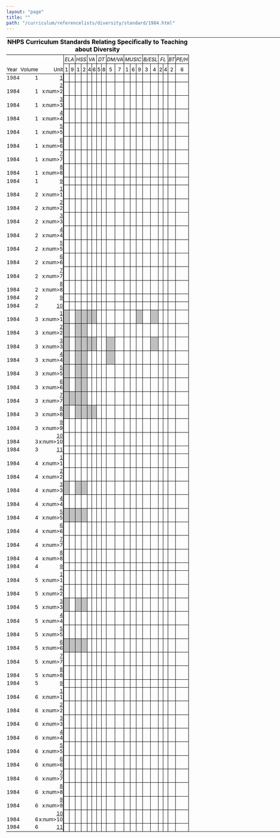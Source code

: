 ```yaml
---
layout: "page"
title: ""
path: "/curriculum/referencelists/diversity/standard/1984.html"
---
```

<main>
<meta content="text/html;
charset=utf-8" http-equiv="Content-Type"/>
<meta content="Excel.Sheet" name="ProgId"/>
<meta content="MSHTML
6.00.2800.1226" name="GENERATOR"/><link href="1984_files/filelist.xml" rel="File-List"/><link href="1984_files/editdata.mso" rel="Edit-Time-Data"/><link href="1984_files/oledata.mso" rel="OLE-Object-Data"/><!--[if
gte
mso
9]><xml>
<o:DocumentProperties>
<o:Author>dk328</o:Author>
<o:LastAuthor>dk328</o:LastAuthor>
<o:Created>2003-10-28T16:17:22Z</o:Created>
<o:LastSaved>2003-11-03T15:58:34Z</o:LastSaved>
<o:Company>
Yale
University</o:Company>
<o:Version>10.2625</o:Version>
</o:DocumentProperties>
<o:OfficeDocumentSettings>
<o:DownloadComponents/>
<o:LocationOfComponents 
HRef="file:///D:\"/>
</o:OfficeDocumentSettings>
</xml><![endif]-->
<style>@page
{mso-footer-data:
Page
&P;
margin:
.23in
.25in
.73in
.69in;
mso-header-margin:
.5in;
mso-footer-margin:
.5in;
mso-page-orientation:
landscape;
}
TABLE
{
mso-displayed-decimal-separator:
".";
mso-displayed-thousand-separator:
","
}
TR
{
mso-height-source:
auto
}
COL
{
mso-width-source:
auto
}
BR
{
mso-data-placement:
same-cell
}
.style0
{
BORDER-RIGHT:
medium
none;
BORDER-TOP:
medium
none;
FONT-WEIGHT:
400;
FONT-SIZE:
10pt;
VERTICAL-ALIGN:
bottom;
BORDER-LEFT:
medium
none;
COLOR:
windowtext;
BORDER-BOTTOM:
medium
none;
FONT-STYLE:
normal;
FONT-FAMILY:
"MS
Sans
Serif";
WHITE-SPACE:
nowrap;
TEXT-DECORATION:
none;
mso-number-format:
General;
mso-rotate:
0;
mso-background-source:
auto;
mso-pattern:
auto;
mso-generic-font-family:
auto;
mso-font-charset:
0;
mso-protection:
locked
visible;
mso-style-name:
Normal;
mso-style-id:
0
}
TD
{
BORDER-RIGHT:
medium
none;
PADDING-RIGHT:
1px;
BORDER-TOP:
medium
none;
PADDING-LEFT:
1px;
FONT-WEIGHT:
400;
FONT-SIZE:
10pt;
VERTICAL-ALIGN:
bottom;
BORDER-LEFT:
medium
none;
COLOR:
windowtext;
PADDING-TOP:
1px;
BORDER-BOTTOM:
medium
none;
FONT-STYLE:
normal;
FONT-FAMILY:
"MS
Sans
Serif";
WHITE-SPACE:
nowrap;
TEXT-DECORATION:
none;
mso-number-format:
General;
mso-rotate:
0;
mso-background-source:
auto;
mso-pattern:
auto;
mso-generic-font-family:
auto;
mso-font-charset:
0;
mso-protection:
locked
visible;
mso-style-parent:
style0;
mso-ignore:
padding
}
.xl24
{
TEXT-ALIGN:
left;
mso-style-parent:
style0
}
.xl25
{
BORDER-RIGHT:
windowtext
0.5pt
solid;
BORDER-TOP:
medium
none;
BORDER-LEFT:
medium
none;
BORDER-BOTTOM:
medium
none;
TEXT-ALIGN:
right;
mso-style-parent:
style0
}
.xl26
{
BORDER-RIGHT:
windowtext
0.5pt
solid;
BORDER-TOP:
medium
none;
FONT-WEIGHT:
700;
BORDER-LEFT:
medium
none;
BORDER-BOTTOM:
medium
none;
TEXT-ALIGN:
right;
mso-style-parent:
style0
}
.xl27
{
FONT-STYLE:
italic;
TEXT-ALIGN:
left;
mso-style-parent:
style0
}
.xl28
{
FONT-STYLE:
italic;
mso-style-parent:
style0
}
.xl29
{
BORDER-RIGHT:
windowtext
0.5pt
solid;
BORDER-TOP:
medium
none;
BORDER-LEFT:
medium
none;
BORDER-BOTTOM:
medium
none;
FONT-STYLE:
italic;
TEXT-ALIGN:
right;
mso-style-parent:
style0
}
.xl30
{
BORDER-RIGHT:
windowtext
0.5pt
solid;
BORDER-TOP:
medium
none;
BORDER-LEFT:
windowtext
1.5pt
solid;
BORDER-BOTTOM:
windowtext
0.5pt
solid;
mso-style-parent:
style0
}
.xl31
{
BORDER-RIGHT:
windowtext
0.5pt
solid;
BORDER-TOP:
medium
none;
BORDER-LEFT:
medium
none;
BORDER-BOTTOM:
windowtext
0.5pt
solid;
mso-style-parent:
style0
}
.xl32
{
BORDER-RIGHT:
windowtext
0.5pt
solid;
BORDER-TOP:
medium
none;
BORDER-LEFT:
windowtext
0.5pt
solid;
BORDER-BOTTOM:
windowtext
0.5pt
solid;
mso-style-parent:
style0
}
.xl33
{
BORDER-RIGHT:
windowtext
0.5pt
solid;
BORDER-TOP:
medium
none;
BACKGROUND:
silver;
BORDER-LEFT:
medium
none;
BORDER-BOTTOM:
windowtext
0.5pt
solid;
mso-pattern:
silver
gray-50;
mso-style-parent:
style0
}
.xl34
{
BORDER-RIGHT:
windowtext
0.5pt
solid;
BORDER-TOP:
medium
none;
BACKGROUND:
silver;
BORDER-LEFT:
windowtext
1.5pt
solid;
BORDER-BOTTOM:
windowtext
0.5pt
solid;
mso-pattern:
silver
gray-50;
mso-style-parent:
style0
}
.xl35
{
BORDER-RIGHT:
windowtext
0.5pt
solid;
BORDER-TOP:
medium
none;
BACKGROUND:
silver;
BORDER-LEFT:
windowtext
0.5pt
solid;
BORDER-BOTTOM:
windowtext
0.5pt
solid;
mso-pattern:
silver
gray-50;
mso-style-parent:
style0
}
.xl36
{
BORDER-RIGHT:
windowtext
0.5pt
solid;
BORDER-TOP:
windowtext
0.5pt
solid;
BORDER-LEFT:
windowtext
0.5pt
solid;
BORDER-BOTTOM:
windowtext
1pt
solid;
TEXT-ALIGN:
center;
mso-style-parent:
style0
}
.xl37
{
BORDER-RIGHT:
medium
none;
BORDER-TOP:
medium
none;
BORDER-LEFT:
windowtext
0.5pt
solid;
BORDER-BOTTOM:
windowtext
0.5pt
solid;
FONT-STYLE:
italic;
mso-style-parent:
style0
}
.xl38
{
BORDER-RIGHT:
windowtext
0.5pt
solid;
BORDER-TOP:
medium
none;
BORDER-LEFT:
windowtext
0.5pt
solid;
BORDER-BOTTOM:
windowtext
0.5pt
solid;
FONT-STYLE:
italic;
mso-style-parent:
style0
}
.xl39
{
BORDER-RIGHT:
medium
none;
BORDER-TOP:
medium
none;
BORDER-LEFT:
medium
none;
BORDER-BOTTOM:
windowtext
1pt
solid;
TEXT-ALIGN:
left;
mso-style-parent:
style0
}
.xl40
{
BORDER-RIGHT:
windowtext
0.5pt
solid;
BORDER-TOP:
medium
none;
BORDER-LEFT:
medium
none;
BORDER-BOTTOM:
windowtext
1pt
solid;
TEXT-ALIGN:
right;
mso-style-parent:
style0
}
.xl41
{
BORDER-RIGHT:
medium
none;
BORDER-TOP:
medium
none;
BORDER-LEFT:
medium
none;
BORDER-BOTTOM:
windowtext
1pt
solid;
mso-style-parent:
style0
}
.xl42
{
BORDER-RIGHT:
medium
none;
BORDER-TOP:
medium
none;
BORDER-LEFT:
medium
none;
BORDER-BOTTOM:
windowtext
0.5pt
solid;
FONT-STYLE:
italic;
FONT-FAMILY:
"MS
Sans
Serif",
sans-serif;
TEXT-ALIGN:
center;
mso-font-charset:
0;
mso-style-parent:
style0
}
.xl43
{
BORDER-RIGHT:
windowtext
0.5pt
solid;
BORDER-TOP:
medium
none;
BORDER-LEFT:
medium
none;
BORDER-BOTTOM:
windowtext
0.5pt
solid;
FONT-STYLE:
italic;
FONT-FAMILY:
"MS
Sans
Serif",
sans-serif;
TEXT-ALIGN:
center;
mso-font-charset:
0;
mso-style-parent:
style0
}
.xl44
{
BORDER-RIGHT:
medium
none;
BORDER-TOP:
medium
none;
FONT-WEIGHT:
700;
FONT-SIZE:
12pt;
BORDER-LEFT:
medium
none;
BORDER-BOTTOM:
windowtext
1pt
solid;
FONT-FAMILY:
"MS
Sans
Serif",
sans-serif;
WHITE-SPACE:
normal;
TEXT-ALIGN:
center;
mso-font-charset:
0;
mso-style-parent:
style0
}
.xl45
{
BORDER-RIGHT:
medium
none;
BORDER-TOP:
medium
none;
BORDER-LEFT:
windowtext
0.5pt
solid;
BORDER-BOTTOM:
windowtext
0.5pt
solid;
FONT-STYLE:
italic;
TEXT-ALIGN:
center;
mso-style-parent:
style0
}
.xl46
{
BORDER-RIGHT:
windowtext
0.5pt
solid;
BORDER-TOP:
medium
none;
BORDER-LEFT:
medium
none;
BORDER-BOTTOM:
windowtext
0.5pt
solid;
TEXT-ALIGN:
center;
mso-style-parent:
style0
}
.xl47
{
BORDER-RIGHT:
medium
none;
BORDER-TOP:
medium
none;
BORDER-LEFT:
windowtext
0.5pt
solid;
BORDER-BOTTOM:
windowtext
0.5pt
solid;
FONT-STYLE:
italic;
FONT-FAMILY:
"MS
Sans
Serif",
sans-serif;
TEXT-ALIGN:
center;
mso-font-charset:
0;
mso-style-parent:
style0
}
.xl48
{
BORDER-RIGHT:
medium
none;
BORDER-TOP:
medium
none;
BORDER-LEFT:
medium
none;
BORDER-BOTTOM:
windowtext
0.5pt
solid;
TEXT-ALIGN:
center;
mso-style-parent:
style0
}
.xl49
{
BORDER-RIGHT:
windowtext
0.5pt
solid;
BORDER-TOP:
medium
none;
BORDER-LEFT:
medium
none;
BORDER-BOTTOM:
windowtext
0.5pt
solid;
FONT-STYLE:
italic;
TEXT-ALIGN:
center;
mso-style-parent:
style0
}
.xl50
{
BORDER-RIGHT:
medium
none;
BORDER-TOP:
medium
none;
BORDER-LEFT:
medium
none;
BORDER-BOTTOM:
windowtext
0.5pt
solid;
TEXT-ALIGN:
left;
mso-style-parent:
style0
}
.xl51
{
BORDER-RIGHT:
medium
none;
BORDER-TOP:
medium
none;
BORDER-LEFT:
medium
none;
BORDER-BOTTOM:
windowtext
0.5pt
solid;
mso-style-parent:
style0
}
.xl52
{
BORDER-RIGHT:
windowtext
1.5pt
solid;
BORDER-TOP:
medium
none;
BORDER-LEFT:
medium
none;
BORDER-BOTTOM:
windowtext
0.5pt
solid;
TEXT-ALIGN:
right;
mso-style-parent:
style0
}
</style>
<!--[if
gte
mso
9]><xml>
<x:ExcelWorkbook>
<x:ExcelWorksheets>
<x:ExcelWorksheet>
<x:Name>standarts</x:Name>
<x:WorksheetOptions>
<x:Print>
<x:FitHeight>31</x:FitHeight>
<x:ValidPrinterInfo/>
<x:Scale>90</x:Scale>
<x:HorizontalResolution>-4</x:HorizontalResolution>
<x:VerticalResolution>-4</x:VerticalResolution>
<x:Gridlines/>
</x:Print>
<x:CodeName>Sheet1</x:CodeName>
<x:Selected/>
<x:FreezePanes/>
<x:FrozenNoSplit/>
<x:SplitHorizontal>3</x:SplitHorizontal>
<x:TopRowBottomPane>3</x:TopRowBottomPane>
<x:SplitVertical>3</x:SplitVertical>
<x:LeftColumnRightPane>3</x:LeftColumnRightPane>
<x:ActivePane>0</x:ActivePane>
<x:Panes>
<x:Pane>
<x:Number>3</x:Number>
</x:Pane>
<x:Pane>
<x:Number>1</x:Number>
<x:ActiveCol>6</x:ActiveCol>
</x:Pane>
<x:Pane>
<x:Number>2</x:Number>
</x:Pane>
<x:Pane>
<x:Number>0</x:Number>
<x:ActiveRow>525</x:ActiveRow>
<x:ActiveCol>14</x:ActiveCol>
</x:Pane>
</x:Panes>
<x:ProtectContents>False</x:ProtectContents>
<x:ProtectObjects>False</x:ProtectObjects>
<x:ProtectScenarios>False</x:ProtectScenarios>
</x:WorksheetOptions>
</x:ExcelWorksheet>
</x:ExcelWorksheets>
<x:WindowHeight>7260</x:WindowHeight>
<x:WindowWidth>11475</x:WindowWidth>
<x:WindowTopX>15</x:WindowTopX>
<x:WindowTopY>0</x:WindowTopY>
<x:ProtectStructure>False</x:ProtectStructure>
<x:ProtectWindows>False</x:ProtectWindows>
</x:ExcelWorkbook>
<x:ExcelName>
<x:Name>Print_Area</x:Name>
<x:SheetIndex>1</x:SheetIndex>
<x:Formula>=standarts!$A$4:$V$62</x:Formula>
</x:ExcelName>
<x:ExcelName>
<x:Name>Print_Titles</x:Name>
<x:SheetIndex>1</x:SheetIndex>
<x:Formula>=standarts!$1:$3</x:Formula>
</x:ExcelName>
</xml><![endif]-->
<table border="0" cellpadding="0" cellspacing="0" style="TABLE-LAYOUT:
fixed;
WIDTH:
1313pt;
BORDER-COLLAPSE:
collapse" width="1739" x:str="">
<colgroup>
<col style="WIDTH:
32pt;
mso-width-source:
userset;
mso-width-alt:
1572" width="43"/>
<col style="WIDTH:
38pt;
mso-width-source:
userset;
mso-width-alt:
1865" width="51"/>
<col style="WIDTH:
26pt;
mso-width-source:
userset;
mso-width-alt:
1280" width="35"/>
<col span="2" style="WIDTH:
24pt;
mso-width-source:
userset;
mso-width-alt:
1170" width="32"/>
<col span="2" style="WIDTH:
20pt;
mso-width-source:
userset;
mso-width-alt:
950" width="26"/>
<col span="2" style="WIDTH:
17pt;
mso-width-source:
userset;
mso-width-alt:
804" width="22"/>
<col span="4" style="WIDTH:
20pt;
mso-width-source:
userset;
mso-width-alt:
950" width="26"/>
<col span="3" style="WIDTH:
20pt;
mso-width-source:
userset;
mso-width-alt:
987" width="27"/>
<col span="2" style="WIDTH:
23pt;
mso-width-source:
userset;
mso-width-alt:
1097" width="30"/>
<col span="2" style="WIDTH:
19pt;
mso-width-source:
userset;
mso-width-alt:
914" width="25"/>
<col style="WIDTH:
23pt;
mso-width-source:
userset;
mso-width-alt:
1133" width="31"/>
<col style="WIDTH:
32pt;
mso-width-source:
userset;
mso-width-alt:
1536" width="42"/>
<col style="WIDTH:
34pt;
mso-width-source:
userset;
mso-width-alt:
1645" width="45"/>
<col span="223" style="WIDTH:
46pt;
mso-width-source:
userset;
mso-width-alt:
2230" width="61"/>
<col span="10" style="WIDTH:
60pt;
mso-width-source:
userset;
mso-width-alt:
2925" width="80"/>
</colgroup><tbody>
<tr height="36" style="HEIGHT:
27pt;
mso-height-source:
userset">
<td class="xl44" colspan="22" height="36" style="WIDTH:
497pt;
HEIGHT:
27pt" width="657">NHPS
Curriculum
Standards
Relating
Specifically
to
Teaching
about
Diversity</td>
<td style="WIDTH:
34pt" width="45"></td>
<td style="WIDTH:
46pt" width="61"></td>
<td style="WIDTH:
46pt" width="61"></td>
<td style="WIDTH:
46pt" width="61"></td>
<td style="WIDTH:
46pt" width="61"></td>
<td style="WIDTH:
46pt" width="61"></td>
<td style="WIDTH:
46pt" width="61"></td>
<td style="WIDTH:
46pt" width="61"></td>
<td style="WIDTH:
46pt" width="61"></td>
<td style="WIDTH:
46pt" width="61"></td>
<td style="WIDTH:
46pt" width="61"></td>
<td style="WIDTH:
46pt" width="61"></td>
<td style="WIDTH:
46pt" width="61"></td>
<td style="WIDTH:
46pt" width="61"></td>
<td style="WIDTH:
46pt" width="61"></td>
<td style="WIDTH:
46pt" width="61"></td>
<td style="WIDTH:
46pt" width="61"></td>
<td style="WIDTH:
46pt" width="61"></td></tr>
<tr class="xl28" height="24" style="HEIGHT:
18pt;
mso-height-source:
userset">
<td class="xl27" height="24" style="HEIGHT:
18pt"></td>
<td class="xl28"></td>
<td class="xl29"> </td>
<td class="xl42" colspan="2" style="BORDER-RIGHT:
black
0.5pt
solid">ELA</td>
<td class="xl45" colspan="2" style="BORDER-RIGHT:
black
0.5pt
solid;
BORDER-LEFT:
medium
none">HSS</td>
<td class="xl47" colspan="2" style="BORDER-RIGHT:
black
0.5pt
solid;
BORDER-LEFT:
medium
none">VA</td>
<td class="xl45" colspan="2" style="BORDER-RIGHT:
black
0.5pt
solid;
BORDER-LEFT:
medium
none">DT</td>
<td class="xl45" colspan="2" style="BORDER-RIGHT:
black
0.5pt
solid;
BORDER-LEFT:
medium
none">DM/VA</td>
<td class="xl45" colspan="3" style="BORDER-RIGHT:
black
0.5pt
solid;
BORDER-LEFT:
medium
none">MUSIC</td>
<td class="xl45" colspan="2" style="BORDER-RIGHT:
black
0.5pt
solid;
BORDER-LEFT:
medium
none">B/ESL</td>
<td class="xl45" colspan="2" style="BORDER-RIGHT:
black
0.5pt
solid;
BORDER-LEFT:
medium
none">FL</td>
<td class="xl37" style="BORDER-LEFT:
medium
none">BT</td>
<td class="xl38">PE/H</td>
<td colspan="18" style="mso-ignore:
colspan"></td></tr>
<tr height="27" style="HEIGHT:
20.25pt;
mso-height-source:
userset">
<td class="xl39" height="27" style="HEIGHT:
20.25pt">Year</td>
<td class="xl41">Volume</td>
<td class="xl40">Unit</td>
<td class="xl36" style="BORDER-TOP:
medium
none;
BORDER-LEFT:
medium
none" x:num="">1</td>
<td class="xl36" style="BORDER-TOP:
medium
none;
BORDER-LEFT:
medium
none" x:num="">9</td>
<td class="xl36" style="BORDER-TOP:
medium
none;
BORDER-LEFT:
medium
none" x:num="">1</td>
<td class="xl36" style="BORDER-TOP:
medium
none;
BORDER-LEFT:
medium
none" x:num="">2</td>
<td class="xl36" style="BORDER-TOP:
medium
none;
BORDER-LEFT:
medium
none" x:num="">4</td>
<td class="xl36" style="BORDER-TOP:
medium
none;
BORDER-LEFT:
medium
none" x:num="">6</td>
<td class="xl36" style="BORDER-TOP:
medium
none;
BORDER-LEFT:
medium
none" x:num="">5</td>
<td class="xl36" style="BORDER-TOP:
medium
none;
BORDER-LEFT:
medium
none" x:num="">8</td>
<td class="xl36" style="BORDER-TOP:
medium
none;
BORDER-LEFT:
medium
none" x:num="">5</td>
<td class="xl36" style="BORDER-TOP:
medium
none;
BORDER-LEFT:
medium
none" x:num="">7</td>
<td class="xl36" style="BORDER-TOP:
medium
none;
BORDER-LEFT:
medium
none" x:num="">1</td>
<td class="xl36" style="BORDER-TOP:
medium
none;
BORDER-LEFT:
medium
none" x:num="">6</td>
<td class="xl36" style="BORDER-TOP:
medium
none;
BORDER-LEFT:
medium
none" x:num="">9</td>
<td class="xl36" style="BORDER-TOP:
medium
none;
BORDER-LEFT:
medium
none" x:num="">3</td>
<td class="xl36" style="BORDER-TOP:
medium
none;
BORDER-LEFT:
medium
none" x:num="">4</td>
<td class="xl36" style="BORDER-TOP:
medium
none;
BORDER-LEFT:
medium
none" x:num="">2</td>
<td class="xl36" style="BORDER-TOP:
medium
none;
BORDER-LEFT:
medium
none" x:num="">4</td>
<td class="xl36" style="BORDER-TOP:
medium
none;
BORDER-LEFT:
medium
none" x:num="">2</td>
<td class="xl36" style="BORDER-TOP:
medium
none;
BORDER-LEFT:
medium
none" x:num="">6</td>
<td colspan="18" style="mso-ignore:
colspan"></td></tr>
<tr height="17" style="HEIGHT:
12.75pt">
<td class="xl24" height="17" style="HEIGHT:
12.75pt" x:num=""><a name="Print_Area">1984</a></td>
<td align="right" x:num="">1</td>
<td class="xl25" x:num=""><a href="/curriculum/guides/1984/1/84.01.01.x.html">1</a></td>
<td class="xl30"> </td>
<td class="xl31"> </td>
<td class="xl31"> </td>
<td class="xl31"> </td>
<td class="xl31"> </td>
<td class="xl31"> </td>
<td class="xl32" style="BORDER-LEFT:
medium
none"> </td>
<td class="xl32" style="BORDER-LEFT:
medium
none"> </td>
<td class="xl32" style="BORDER-LEFT:
medium
none"> </td>
<td class="xl32" style="BORDER-LEFT:
medium
none"> </td>
<td class="xl32" style="BORDER-LEFT:
medium
none"> </td>
<td class="xl32" style="BORDER-LEFT:
medium
none"> </td>
<td class="xl32" style="BORDER-LEFT:
medium
none"> </td>
<td class="xl32" style="BORDER-LEFT:
medium
none"> </td>
<td class="xl32" style="BORDER-LEFT:
medium
none"> </td>
<td class="xl32" style="BORDER-LEFT:
medium
none"> </td>
<td class="xl31"> </td>
<td class="xl32" style="BORDER-LEFT:
medium
none"> </td>
<td class="xl32" style="BORDER-LEFT:
medium
none"> </td>
<td colspan="18" style="mso-ignore:
colspan"></td></tr>
<tr height="17" style="HEIGHT:
12.75pt">
<td class="xl24" height="17" style="HEIGHT:
12.75pt" x:num="">1984</td>
<td align="right" x:num="">1</td>
<td class="xl25" x:num=""><a href="/curriculum/guides/1984/1/84.01.02.x.html">2</a>
x:num&gt;2</td>
<td class="xl30"> </td>
<td class="xl31"> </td>
<td class="xl31"> </td>
<td class="xl31"> </td>
<td class="xl31"> </td>
<td class="xl31"> </td>
<td class="xl32" style="BORDER-LEFT:
medium
none"> </td>
<td class="xl32" style="BORDER-LEFT:
medium
none"> </td>
<td class="xl32" style="BORDER-LEFT:
medium
none"> </td>
<td class="xl32" style="BORDER-LEFT:
medium
none"> </td>
<td class="xl32" style="BORDER-LEFT:
medium
none"> </td>
<td class="xl32" style="BORDER-LEFT:
medium
none"> </td>
<td class="xl32" style="BORDER-LEFT:
medium
none"> </td>
<td class="xl32" style="BORDER-LEFT:
medium
none"> </td>
<td class="xl32" style="BORDER-LEFT:
medium
none"> </td>
<td class="xl32" style="BORDER-LEFT:
medium
none"> </td>
<td class="xl31"> </td>
<td class="xl32" style="BORDER-LEFT:
medium
none"> </td>
<td class="xl32" style="BORDER-LEFT:
medium
none"> </td>
<td colspan="18" style="mso-ignore:
colspan"></td></tr>
<tr height="17" style="HEIGHT:
12.75pt">
<td class="xl24" height="17" style="HEIGHT:
12.75pt" x:num="">1984</td>
<td align="right" x:num="">1</td>
<td class="xl25" x:num=""><a href="/curriculum/guides/1984/1/84.01.03.x.html">3</a>
x:num&gt;3</td>
<td class="xl30"> </td>
<td class="xl31"> </td>
<td class="xl31"> </td>
<td class="xl31"> </td>
<td class="xl31"> </td>
<td class="xl31"> </td>
<td class="xl32" style="BORDER-LEFT:
medium
none"> </td>
<td class="xl32" style="BORDER-LEFT:
medium
none"> </td>
<td class="xl32" style="BORDER-LEFT:
medium
none"> </td>
<td class="xl32" style="BORDER-LEFT:
medium
none"> </td>
<td class="xl32" style="BORDER-LEFT:
medium
none"> </td>
<td class="xl32" style="BORDER-LEFT:
medium
none"> </td>
<td class="xl32" style="BORDER-LEFT:
medium
none"> </td>
<td class="xl32" style="BORDER-LEFT:
medium
none"> </td>
<td class="xl32" style="BORDER-LEFT:
medium
none"> </td>
<td class="xl32" style="BORDER-LEFT:
medium
none"> </td>
<td class="xl31"> </td>
<td class="xl32" style="BORDER-LEFT:
medium
none"> </td>
<td class="xl32" style="BORDER-LEFT:
medium
none"> </td>
<td colspan="18" style="mso-ignore:
colspan"></td></tr>
<tr height="17" style="HEIGHT:
12.75pt">
<td class="xl24" height="17" style="HEIGHT:
12.75pt" x:num="">1984</td>
<td align="right" x:num="">1</td>
<td class="xl25" x:num=""><a href="/curriculum/guides/1984/1/84.01.04.x.html">4</a>
x:num&gt;4</td>
<td class="xl30"> </td>
<td class="xl31"> </td>
<td class="xl31"> </td>
<td class="xl31"> </td>
<td class="xl31"> </td>
<td class="xl31"> </td>
<td class="xl32" style="BORDER-LEFT:
medium
none"> </td>
<td class="xl32" style="BORDER-LEFT:
medium
none"> </td>
<td class="xl32" style="BORDER-LEFT:
medium
none"> </td>
<td class="xl32" style="BORDER-LEFT:
medium
none"> </td>
<td class="xl32" style="BORDER-LEFT:
medium
none"> </td>
<td class="xl32" style="BORDER-LEFT:
medium
none"> </td>
<td class="xl32" style="BORDER-LEFT:
medium
none"> </td>
<td class="xl32" style="BORDER-LEFT:
medium
none"> </td>
<td class="xl32" style="BORDER-LEFT:
medium
none"> </td>
<td class="xl32" style="BORDER-LEFT:
medium
none"> </td>
<td class="xl31"> </td>
<td class="xl32" style="BORDER-LEFT:
medium
none"> </td>
<td class="xl32" style="BORDER-LEFT:
medium
none"> </td>
<td colspan="18" style="mso-ignore:
colspan"></td></tr>
<tr height="17" style="HEIGHT:
12.75pt">
<td class="xl24" height="17" style="HEIGHT:
12.75pt" x:num="">1984</td>
<td align="right" x:num="">1</td>
<td class="xl25" x:num=""><a href="/curriculum/guides/1984/1/84.01.05.x.html">5</a>
x:num&gt;5</td>
<td class="xl30"> </td>
<td class="xl31"> </td>
<td class="xl31"> </td>
<td class="xl31"> </td>
<td class="xl31"> </td>
<td class="xl31"> </td>
<td class="xl32" style="BORDER-LEFT:
medium
none"> </td>
<td class="xl32" style="BORDER-LEFT:
medium
none"> </td>
<td class="xl32" style="BORDER-LEFT:
medium
none"> </td>
<td class="xl32" style="BORDER-LEFT:
medium
none"> </td>
<td class="xl32" style="BORDER-LEFT:
medium
none"> </td>
<td class="xl32" style="BORDER-LEFT:
medium
none"> </td>
<td class="xl32" style="BORDER-LEFT:
medium
none"> </td>
<td class="xl32" style="BORDER-LEFT:
medium
none"> </td>
<td class="xl32" style="BORDER-LEFT:
medium
none"> </td>
<td class="xl32" style="BORDER-LEFT:
medium
none"> </td>
<td class="xl31"> </td>
<td class="xl32" style="BORDER-LEFT:
medium
none"> </td>
<td class="xl32" style="BORDER-LEFT:
medium
none"> </td>
<td colspan="18" style="mso-ignore:
colspan"></td></tr>
<tr height="17" style="HEIGHT:
12.75pt">
<td class="xl24" height="17" style="HEIGHT:
12.75pt" x:num="">1984</td>
<td align="right" x:num="">1</td>
<td class="xl25" x:num=""><a href="/curriculum/guides/1984/1/84.01.06.x.html">6</a>
x:num&gt;6</td>
<td class="xl30"> </td>
<td class="xl31"> </td>
<td class="xl31"> </td>
<td class="xl31"> </td>
<td class="xl31"> </td>
<td class="xl31"> </td>
<td class="xl32" style="BORDER-LEFT:
medium
none"> </td>
<td class="xl32" style="BORDER-LEFT:
medium
none"> </td>
<td class="xl32" style="BORDER-LEFT:
medium
none"> </td>
<td class="xl32" style="BORDER-LEFT:
medium
none"> </td>
<td class="xl32" style="BORDER-LEFT:
medium
none"> </td>
<td class="xl32" style="BORDER-LEFT:
medium
none"> </td>
<td class="xl32" style="BORDER-LEFT:
medium
none"> </td>
<td class="xl32" style="BORDER-LEFT:
medium
none"> </td>
<td class="xl32" style="BORDER-LEFT:
medium
none"> </td>
<td class="xl32" style="BORDER-LEFT:
medium
none"> </td>
<td class="xl31"> </td>
<td class="xl32" style="BORDER-LEFT:
medium
none"> </td>
<td class="xl32" style="BORDER-LEFT:
medium
none"> </td>
<td colspan="18" style="mso-ignore:
colspan"></td></tr>
<tr height="17" style="HEIGHT:
12.75pt">
<td class="xl24" height="17" style="HEIGHT:
12.75pt" x:num="">1984</td>
<td align="right" x:num="">1</td>
<td class="xl25" x:num=""><a href="/curriculum/guides/1984/1/84.01.07.x.html">7</a>
x:num&gt;7</td>
<td class="xl30"> </td>
<td class="xl31"> </td>
<td class="xl31"> </td>
<td class="xl31"> </td>
<td class="xl31"> </td>
<td class="xl31"> </td>
<td class="xl32" style="BORDER-LEFT:
medium
none"> </td>
<td class="xl32" style="BORDER-LEFT:
medium
none"> </td>
<td class="xl32" style="BORDER-LEFT:
medium
none"> </td>
<td class="xl32" style="BORDER-LEFT:
medium
none"> </td>
<td class="xl32" style="BORDER-LEFT:
medium
none"> </td>
<td class="xl32" style="BORDER-LEFT:
medium
none"> </td>
<td class="xl32" style="BORDER-LEFT:
medium
none"> </td>
<td class="xl32" style="BORDER-LEFT:
medium
none"> </td>
<td class="xl32" style="BORDER-LEFT:
medium
none"> </td>
<td class="xl32" style="BORDER-LEFT:
medium
none"> </td>
<td class="xl31"> </td>
<td class="xl32" style="BORDER-LEFT:
medium
none"> </td>
<td class="xl32" style="BORDER-LEFT:
medium
none"> </td>
<td colspan="18" style="mso-ignore:
colspan"></td></tr>
<tr height="17" style="HEIGHT:
12.75pt">
<td class="xl24" height="17" style="HEIGHT:
12.75pt" x:num="">1984</td>
<td align="right" x:num="">1</td>
<td class="xl25" x:num=""><a href="/curriculum/guides/1984/1/84.01.08.x.html">8</a>
x:num&gt;8</td>
<td class="xl30"> </td>
<td class="xl31"> </td>
<td class="xl31"> </td>
<td class="xl31"> </td>
<td class="xl31"> </td>
<td class="xl31"> </td>
<td class="xl32" style="BORDER-LEFT:
medium
none"> </td>
<td class="xl32" style="BORDER-LEFT:
medium
none"> </td>
<td class="xl32" style="BORDER-LEFT:
medium
none"> </td>
<td class="xl32" style="BORDER-LEFT:
medium
none"> </td>
<td class="xl32" style="BORDER-LEFT:
medium
none"> </td>
<td class="xl32" style="BORDER-LEFT:
medium
none"> </td>
<td class="xl32" style="BORDER-LEFT:
medium
none"> </td>
<td class="xl32" style="BORDER-LEFT:
medium
none"> </td>
<td class="xl32" style="BORDER-LEFT:
medium
none"> </td>
<td class="xl32" style="BORDER-LEFT:
medium
none"> </td>
<td class="xl31"> </td>
<td class="xl32" style="BORDER-LEFT:
medium
none"> </td>
<td class="xl32" style="BORDER-LEFT:
medium
none"> </td>
<td colspan="18" style="mso-ignore:
colspan"></td></tr>
<tr height="17" style="HEIGHT:
12.75pt">
<td class="xl24" height="17" style="HEIGHT:
12.75pt" x:num="">1984</td>
<td align="right" x:num="">1</td>
<td class="xl25" x:num=""><a href="/curriculum/guides/1984/1/84.01.09.x.html">9</a>
</td>
<td class="xl30"> </td>
<td class="xl31"> </td>
<td class="xl31"> </td>
<td class="xl31"> </td>
<td class="xl31"> </td>
<td class="xl31"> </td>
<td class="xl32" style="BORDER-LEFT:
medium
none"> </td>
<td class="xl32" style="BORDER-LEFT:
medium
none"> </td>
<td class="xl32" style="BORDER-LEFT:
medium
none"> </td>
<td class="xl32" style="BORDER-LEFT:
medium
none"> </td>
<td class="xl32" style="BORDER-LEFT:
medium
none"> </td>
<td class="xl32" style="BORDER-LEFT:
medium
none"> </td>
<td class="xl32" style="BORDER-LEFT:
medium
none"> </td>
<td class="xl32" style="BORDER-LEFT:
medium
none"> </td>
<td class="xl32" style="BORDER-LEFT:
medium
none"> </td>
<td class="xl32" style="BORDER-LEFT:
medium
none"> </td>
<td class="xl31"> </td>
<td class="xl32" style="BORDER-LEFT:
medium
none"> </td>
<td class="xl32" style="BORDER-LEFT:
medium
none"> </td>
<td colspan="18" style="mso-ignore:
colspan"></td></tr>
<tr height="17" style="HEIGHT:
12.75pt">
<td class="xl24" height="17" style="HEIGHT:
12.75pt" x:num="">1984</td>
<td align="right" x:num="">2</td>
<td class="xl25" x:num=""><a href="/curriculum/guides/1984/2/84.02.01.x.html">1</a>
x:num&gt;1</td>
<td class="xl30"> </td>
<td class="xl31"> </td>
<td class="xl31"> </td>
<td class="xl31"> </td>
<td class="xl31"> </td>
<td class="xl31"> </td>
<td class="xl32" style="BORDER-LEFT:
medium
none"> </td>
<td class="xl32" style="BORDER-LEFT:
medium
none"> </td>
<td class="xl32" style="BORDER-LEFT:
medium
none"> </td>
<td class="xl32" style="BORDER-LEFT:
medium
none"> </td>
<td class="xl32" style="BORDER-LEFT:
medium
none"> </td>
<td class="xl32" style="BORDER-LEFT:
medium
none"> </td>
<td class="xl32" style="BORDER-LEFT:
medium
none"> </td>
<td class="xl32" style="BORDER-LEFT:
medium
none"> </td>
<td class="xl32" style="BORDER-LEFT:
medium
none"> </td>
<td class="xl32" style="BORDER-LEFT:
medium
none"> </td>
<td class="xl31"> </td>
<td class="xl32" style="BORDER-LEFT:
medium
none"> </td>
<td class="xl32" style="BORDER-LEFT:
medium
none"> </td>
<td colspan="18" style="mso-ignore:
colspan"></td></tr>
<tr height="17" style="HEIGHT:
12.75pt">
<td class="xl24" height="17" style="HEIGHT:
12.75pt" x:num="">1984</td>
<td align="right" x:num="">2</td>
<td class="xl25" x:num=""><a href="/curriculum/guides/1984/2/84.02.02.x.html">2</a>
x:num&gt;2</td>
<td class="xl30"> </td>
<td class="xl31"> </td>
<td class="xl31"> </td>
<td class="xl31"> </td>
<td class="xl31"> </td>
<td class="xl31"> </td>
<td class="xl32" style="BORDER-LEFT:
medium
none"> </td>
<td class="xl32" style="BORDER-LEFT:
medium
none"> </td>
<td class="xl32" style="BORDER-LEFT:
medium
none"> </td>
<td class="xl32" style="BORDER-LEFT:
medium
none"> </td>
<td class="xl32" style="BORDER-LEFT:
medium
none"> </td>
<td class="xl32" style="BORDER-LEFT:
medium
none"> </td>
<td class="xl32" style="BORDER-LEFT:
medium
none"> </td>
<td class="xl32" style="BORDER-LEFT:
medium
none"> </td>
<td class="xl32" style="BORDER-LEFT:
medium
none"> </td>
<td class="xl32" style="BORDER-LEFT:
medium
none"> </td>
<td class="xl31"> </td>
<td class="xl32" style="BORDER-LEFT:
medium
none"> </td>
<td class="xl32" style="BORDER-LEFT:
medium
none"> </td>
<td colspan="18" style="mso-ignore:
colspan"></td></tr>
<tr height="17" style="HEIGHT:
12.75pt">
<td class="xl24" height="17" style="HEIGHT:
12.75pt" x:num="">1984</td>
<td align="right" x:num="">2</td>
<td class="xl25" x:num=""><a href="/curriculum/guides/1984/2/84.02.03.x.html">3</a>
x:num&gt;3</td>
<td class="xl30"> </td>
<td class="xl31"> </td>
<td class="xl31"> </td>
<td class="xl31"> </td>
<td class="xl31"> </td>
<td class="xl31"> </td>
<td class="xl32" style="BORDER-LEFT:
medium
none"> </td>
<td class="xl32" style="BORDER-LEFT:
medium
none"> </td>
<td class="xl32" style="BORDER-LEFT:
medium
none"> </td>
<td class="xl32" style="BORDER-LEFT:
medium
none"> </td>
<td class="xl32" style="BORDER-LEFT:
medium
none"> </td>
<td class="xl32" style="BORDER-LEFT:
medium
none"> </td>
<td class="xl32" style="BORDER-LEFT:
medium
none"> </td>
<td class="xl32" style="BORDER-LEFT:
medium
none"> </td>
<td class="xl32" style="BORDER-LEFT:
medium
none"> </td>
<td class="xl32" style="BORDER-LEFT:
medium
none"> </td>
<td class="xl31"> </td>
<td class="xl32" style="BORDER-LEFT:
medium
none"> </td>
<td class="xl32" style="BORDER-LEFT:
medium
none"> </td>
<td colspan="18" style="mso-ignore:
colspan"></td></tr>
<tr height="17" style="HEIGHT:
12.75pt">
<td class="xl24" height="17" style="HEIGHT:
12.75pt" x:num="">1984</td>
<td align="right" x:num="">2</td>
<td class="xl25" x:num=""><a href="/curriculum/guides/1984/2/84.02.04.x.html">4</a>
x:num&gt;4</td>
<td class="xl30"> </td>
<td class="xl31"> </td>
<td class="xl31"> </td>
<td class="xl31"> </td>
<td class="xl31"> </td>
<td class="xl31"> </td>
<td class="xl32" style="BORDER-LEFT:
medium
none"> </td>
<td class="xl32" style="BORDER-LEFT:
medium
none"> </td>
<td class="xl32" style="BORDER-LEFT:
medium
none"> </td>
<td class="xl32" style="BORDER-LEFT:
medium
none"> </td>
<td class="xl32" style="BORDER-LEFT:
medium
none"> </td>
<td class="xl32" style="BORDER-LEFT:
medium
none"> </td>
<td class="xl32" style="BORDER-LEFT:
medium
none"> </td>
<td class="xl32" style="BORDER-LEFT:
medium
none"> </td>
<td class="xl32" style="BORDER-LEFT:
medium
none"> </td>
<td class="xl32" style="BORDER-LEFT:
medium
none"> </td>
<td class="xl31"> </td>
<td class="xl32" style="BORDER-LEFT:
medium
none"> </td>
<td class="xl32" style="BORDER-LEFT:
medium
none"> </td>
<td colspan="18" style="mso-ignore:
colspan"></td></tr>
<tr height="17" style="HEIGHT:
12.75pt">
<td class="xl24" height="17" style="HEIGHT:
12.75pt" x:num="">1984</td>
<td align="right" x:num="">2</td>
<td class="xl25" x:num=""><a href="/curriculum/guides/1984/2/84.02.05.x.html">5</a>
x:num&gt;5</td>
<td class="xl30"> </td>
<td class="xl31"> </td>
<td class="xl31"> </td>
<td class="xl31"> </td>
<td class="xl31"> </td>
<td class="xl31"> </td>
<td class="xl32" style="BORDER-LEFT:
medium
none"> </td>
<td class="xl32" style="BORDER-LEFT:
medium
none"> </td>
<td class="xl32" style="BORDER-LEFT:
medium
none"> </td>
<td class="xl32" style="BORDER-LEFT:
medium
none"> </td>
<td class="xl32" style="BORDER-LEFT:
medium
none"> </td>
<td class="xl32" style="BORDER-LEFT:
medium
none"> </td>
<td class="xl32" style="BORDER-LEFT:
medium
none"> </td>
<td class="xl32" style="BORDER-LEFT:
medium
none"> </td>
<td class="xl32" style="BORDER-LEFT:
medium
none"> </td>
<td class="xl32" style="BORDER-LEFT:
medium
none"> </td>
<td class="xl31"> </td>
<td class="xl32" style="BORDER-LEFT:
medium
none"> </td>
<td class="xl32" style="BORDER-LEFT:
medium
none"> </td>
<td colspan="18" style="mso-ignore:
colspan"></td></tr>
<tr height="17" style="HEIGHT:
12.75pt">
<td class="xl24" height="17" style="HEIGHT:
12.75pt" x:num="">1984</td>
<td align="right" x:num="">2</td>
<td class="xl25" x:num=""><a href="/curriculum/guides/1984/2/84.02.06.x.html">6</a>
x:num&gt;6</td>
<td class="xl30"> </td>
<td class="xl31"> </td>
<td class="xl31"> </td>
<td class="xl31"> </td>
<td class="xl31"> </td>
<td class="xl31"> </td>
<td class="xl32" style="BORDER-LEFT:
medium
none"> </td>
<td class="xl32" style="BORDER-LEFT:
medium
none"> </td>
<td class="xl32" style="BORDER-LEFT:
medium
none"> </td>
<td class="xl32" style="BORDER-LEFT:
medium
none"> </td>
<td class="xl32" style="BORDER-LEFT:
medium
none"> </td>
<td class="xl32" style="BORDER-LEFT:
medium
none"> </td>
<td class="xl32" style="BORDER-LEFT:
medium
none"> </td>
<td class="xl32" style="BORDER-LEFT:
medium
none"> </td>
<td class="xl32" style="BORDER-LEFT:
medium
none"> </td>
<td class="xl32" style="BORDER-LEFT:
medium
none"> </td>
<td class="xl31"> </td>
<td class="xl32" style="BORDER-LEFT:
medium
none"> </td>
<td class="xl32" style="BORDER-LEFT:
medium
none"> </td>
<td colspan="18" style="mso-ignore:
colspan"></td></tr>
<tr height="17" style="HEIGHT:
12.75pt">
<td class="xl24" height="17" style="HEIGHT:
12.75pt" x:num="">1984</td>
<td align="right" x:num="">2</td>
<td class="xl25" x:num=""><a href="/curriculum/guides/1984/2/84.02.07.x.html">7</a>
x:num&gt;7</td>
<td class="xl30"> </td>
<td class="xl31"> </td>
<td class="xl31"> </td>
<td class="xl31"> </td>
<td class="xl31"> </td>
<td class="xl31"> </td>
<td class="xl32" style="BORDER-LEFT:
medium
none"> </td>
<td class="xl32" style="BORDER-LEFT:
medium
none"> </td>
<td class="xl32" style="BORDER-LEFT:
medium
none"> </td>
<td class="xl32" style="BORDER-LEFT:
medium
none"> </td>
<td class="xl32" style="BORDER-LEFT:
medium
none"> </td>
<td class="xl32" style="BORDER-LEFT:
medium
none"> </td>
<td class="xl32" style="BORDER-LEFT:
medium
none"> </td>
<td class="xl32" style="BORDER-LEFT:
medium
none"> </td>
<td class="xl32" style="BORDER-LEFT:
medium
none"> </td>
<td class="xl32" style="BORDER-LEFT:
medium
none"> </td>
<td class="xl31"> </td>
<td class="xl32" style="BORDER-LEFT:
medium
none"> </td>
<td class="xl32" style="BORDER-LEFT:
medium
none"> </td>
<td colspan="18" style="mso-ignore:
colspan"></td></tr>
<tr height="17" style="HEIGHT:
12.75pt">
<td class="xl24" height="17" style="HEIGHT:
12.75pt" x:num="">1984</td>
<td align="right" x:num="">2</td>
<td class="xl25" x:num=""><a href="/curriculum/guides/1984/2/84.02.08.x.html">8</a>
x:num&gt;8</td>
<td class="xl30"> </td>
<td class="xl31"> </td>
<td class="xl31"> </td>
<td class="xl31"> </td>
<td class="xl31"> </td>
<td class="xl31"> </td>
<td class="xl32" style="BORDER-LEFT:
medium
none"> </td>
<td class="xl32" style="BORDER-LEFT:
medium
none"> </td>
<td class="xl32" style="BORDER-LEFT:
medium
none"> </td>
<td class="xl32" style="BORDER-LEFT:
medium
none"> </td>
<td class="xl32" style="BORDER-LEFT:
medium
none"> </td>
<td class="xl32" style="BORDER-LEFT:
medium
none"> </td>
<td class="xl32" style="BORDER-LEFT:
medium
none"> </td>
<td class="xl32" style="BORDER-LEFT:
medium
none"> </td>
<td class="xl32" style="BORDER-LEFT:
medium
none"> </td>
<td class="xl32" style="BORDER-LEFT:
medium
none"> </td>
<td class="xl31"> </td>
<td class="xl32" style="BORDER-LEFT:
medium
none"> </td>
<td class="xl32" style="BORDER-LEFT:
medium
none"> </td>
<td colspan="18" style="mso-ignore:
colspan"></td></tr>
<tr height="17" style="HEIGHT:
12.75pt">
<td class="xl24" height="17" style="HEIGHT:
12.75pt" x:num="">1984</td>
<td align="right" x:num="">2</td>
<td class="xl25" x:num=""><a href="/curriculum/guides/1984/2/84.02.09.x.html">9</a>
</td>
<td class="xl30"> </td>
<td class="xl31"> </td>
<td class="xl31"> </td>
<td class="xl31"> </td>
<td class="xl31"> </td>
<td class="xl31"> </td>
<td class="xl32" style="BORDER-LEFT:
medium
none"> </td>
<td class="xl32" style="BORDER-LEFT:
medium
none"> </td>
<td class="xl32" style="BORDER-LEFT:
medium
none"> </td>
<td class="xl32" style="BORDER-LEFT:
medium
none"> </td>
<td class="xl32" style="BORDER-LEFT:
medium
none"> </td>
<td class="xl32" style="BORDER-LEFT:
medium
none"> </td>
<td class="xl32" style="BORDER-LEFT:
medium
none"> </td>
<td class="xl32" style="BORDER-LEFT:
medium
none"> </td>
<td class="xl32" style="BORDER-LEFT:
medium
none"> </td>
<td class="xl32" style="BORDER-LEFT:
medium
none"> </td>
<td class="xl31"> </td>
<td class="xl32" style="BORDER-LEFT:
medium
none"> </td>
<td class="xl32" style="BORDER-LEFT:
medium
none"> </td>
<td colspan="18" style="mso-ignore:
colspan"></td></tr>
<tr height="17" style="HEIGHT:
12.75pt">
<td class="xl24" height="17" style="HEIGHT:
12.75pt" x:num="">1984</td>
<td align="right" x:num="">2</td>
<td class="xl25" x:num=""><a href="/curriculum/guides/1984/2/84.02.10.x.html">10</a>
</td>
<td class="xl30"> </td>
<td class="xl31"> </td>
<td class="xl31"> </td>
<td class="xl31"> </td>
<td class="xl31"> </td>
<td class="xl31"> </td>
<td class="xl32" style="BORDER-LEFT:
medium
none"> </td>
<td class="xl32" style="BORDER-LEFT:
medium
none"> </td>
<td class="xl32" style="BORDER-LEFT:
medium
none"> </td>
<td class="xl32" style="BORDER-LEFT:
medium
none"> </td>
<td class="xl32" style="BORDER-LEFT:
medium
none"> </td>
<td class="xl32" style="BORDER-LEFT:
medium
none"> </td>
<td class="xl32" style="BORDER-LEFT:
medium
none"> </td>
<td class="xl32" style="BORDER-LEFT:
medium
none"> </td>
<td class="xl32" style="BORDER-LEFT:
medium
none"> </td>
<td class="xl32" style="BORDER-LEFT:
medium
none"> </td>
<td class="xl31"> </td>
<td class="xl32" style="BORDER-LEFT:
medium
none"> </td>
<td class="xl32" style="BORDER-LEFT:
medium
none"> </td>
<td colspan="18" style="mso-ignore:
colspan"></td></tr>
<tr height="17" style="HEIGHT:
12.75pt">
<td class="xl24" height="17" style="HEIGHT:
12.75pt" x:num="">1984</td>
<td align="right" x:num="">3</td>
<td class="xl25" x:num=""><a href="/curriculum/guides/1984/3/84.03.01.x.html">1</a>
x:num&gt;1</td>
<td class="xl34"> </td>
<td class="xl31"> </td>
<td class="xl33"> </td>
<td class="xl33"> </td>
<td class="xl33"> </td>
<td class="xl33"> </td>
<td class="xl32" style="BORDER-LEFT:
medium
none"> </td>
<td class="xl32" style="BORDER-LEFT:
medium
none"> </td>
<td class="xl32" style="BORDER-LEFT:
medium
none"> </td>
<td class="xl32" style="BORDER-LEFT:
medium
none"> </td>
<td class="xl32" style="BORDER-LEFT:
medium
none"> </td>
<td class="xl32" style="BORDER-LEFT:
medium
none"> </td>
<td class="xl35" style="BORDER-LEFT:
medium
none"> </td>
<td class="xl32" style="BORDER-LEFT:
medium
none"> </td>
<td class="xl35" style="BORDER-LEFT:
medium
none"> </td>
<td class="xl32" style="BORDER-LEFT:
medium
none"> </td>
<td class="xl31"> </td>
<td class="xl32" style="BORDER-LEFT:
medium
none"> </td>
<td class="xl32" style="BORDER-LEFT:
medium
none"> </td>
<td colspan="18" style="mso-ignore:
colspan"></td></tr>
<tr height="17" style="HEIGHT:
12.75pt">
<td class="xl24" height="17" style="HEIGHT:
12.75pt" x:num="">1984</td>
<td align="right" x:num="">3</td>
<td class="xl25" x:num=""><a href="/curriculum/guides/1984/3/84.03.02.x.html">2</a>
x:num&gt;2</td>
<td class="xl34"> </td>
<td class="xl31"> </td>
<td class="xl33"> </td>
<td class="xl33"> </td>
<td class="xl31"> </td>
<td class="xl31"> </td>
<td class="xl32" style="BORDER-LEFT:
medium
none"> </td>
<td class="xl32" style="BORDER-LEFT:
medium
none"> </td>
<td class="xl32" style="BORDER-LEFT:
medium
none"> </td>
<td class="xl32" style="BORDER-LEFT:
medium
none"> </td>
<td class="xl32" style="BORDER-LEFT:
medium
none"> </td>
<td class="xl32" style="BORDER-LEFT:
medium
none"> </td>
<td class="xl32" style="BORDER-LEFT:
medium
none"> </td>
<td class="xl32" style="BORDER-LEFT:
medium
none"> </td>
<td class="xl32" style="BORDER-LEFT:
medium
none"> </td>
<td class="xl32" style="BORDER-LEFT:
medium
none"> </td>
<td class="xl31"> </td>
<td class="xl32" style="BORDER-LEFT:
medium
none"> </td>
<td class="xl32" style="BORDER-LEFT:
medium
none"> </td>
<td colspan="18" style="mso-ignore:
colspan"></td></tr>
<tr height="17" style="HEIGHT:
12.75pt">
<td class="xl24" height="17" style="HEIGHT:
12.75pt" x:num="">1984</td>
<td align="right" x:num="">3</td>
<td class="xl25" x:num=""><a href="/curriculum/guides/1984/3/84.03.03.x.html">3</a>
x:num&gt;3</td>
<td class="xl34"> </td>
<td class="xl31"> </td>
<td class="xl33"> </td>
<td class="xl33"> </td>
<td class="xl33"> </td>
<td class="xl33"> </td>
<td class="xl32" style="BORDER-LEFT:
medium
none"> </td>
<td class="xl32" style="BORDER-LEFT:
medium
none"> </td>
<td class="xl35" style="BORDER-LEFT:
medium
none"> </td>
<td class="xl32" style="BORDER-LEFT:
medium
none"> </td>
<td class="xl32" style="BORDER-LEFT:
medium
none"> </td>
<td class="xl32" style="BORDER-LEFT:
medium
none"> </td>
<td class="xl32" style="BORDER-LEFT:
medium
none"> </td>
<td class="xl32" style="BORDER-LEFT:
medium
none"> </td>
<td class="xl35" style="BORDER-LEFT:
medium
none"> </td>
<td class="xl32" style="BORDER-LEFT:
medium
none"> </td>
<td class="xl31"> </td>
<td class="xl32" style="BORDER-LEFT:
medium
none"> </td>
<td class="xl32" style="BORDER-LEFT:
medium
none"> </td>
<td colspan="18" style="mso-ignore:
colspan"></td></tr>
<tr height="17" style="HEIGHT:
12.75pt">
<td class="xl24" height="17" style="HEIGHT:
12.75pt" x:num="">1984</td>
<td align="right" x:num="">3</td>
<td class="xl25" x:num=""><a href="/curriculum/guides/1984/3/84.03.04.x.html">4</a>
x:num&gt;4</td>
<td class="xl34"> </td>
<td class="xl31"> </td>
<td class="xl33"> </td>
<td class="xl33"> </td>
<td class="xl31"> </td>
<td class="xl31"> </td>
<td class="xl32" style="BORDER-LEFT:
medium
none"> </td>
<td class="xl32" style="BORDER-LEFT:
medium
none"> </td>
<td class="xl35" style="BORDER-LEFT:
medium
none"> </td>
<td class="xl32" style="BORDER-LEFT:
medium
none"> </td>
<td class="xl32" style="BORDER-LEFT:
medium
none"> </td>
<td class="xl32" style="BORDER-LEFT:
medium
none"> </td>
<td class="xl32" style="BORDER-LEFT:
medium
none"> </td>
<td class="xl32" style="BORDER-LEFT:
medium
none"> </td>
<td class="xl32" style="BORDER-LEFT:
medium
none"> </td>
<td class="xl32" style="BORDER-LEFT:
medium
none"> </td>
<td class="xl31"> </td>
<td class="xl32" style="BORDER-LEFT:
medium
none"> </td>
<td class="xl32" style="BORDER-LEFT:
medium
none"> </td>
<td colspan="18" style="mso-ignore:
colspan"></td></tr>
<tr height="17" style="HEIGHT:
12.75pt">
<td class="xl24" height="17" style="HEIGHT:
12.75pt" x:num="">1984</td>
<td align="right" x:num="">3</td>
<td class="xl25" x:num=""><a href="/curriculum/guides/1984/3/84.03.05.x.html">5</a>
x:num&gt;5</td>
<td class="xl34"> </td>
<td class="xl31"> </td>
<td class="xl33"> </td>
<td class="xl33"> </td>
<td class="xl31"> </td>
<td class="xl31"> </td>
<td class="xl32" style="BORDER-LEFT:
medium
none"> </td>
<td class="xl32" style="BORDER-LEFT:
medium
none"> </td>
<td class="xl32" style="BORDER-LEFT:
medium
none"> </td>
<td class="xl32" style="BORDER-LEFT:
medium
none"> </td>
<td class="xl32" style="BORDER-LEFT:
medium
none"> </td>
<td class="xl32" style="BORDER-LEFT:
medium
none"> </td>
<td class="xl32" style="BORDER-LEFT:
medium
none"> </td>
<td class="xl32" style="BORDER-LEFT:
medium
none"> </td>
<td class="xl32" style="BORDER-LEFT:
medium
none"> </td>
<td class="xl32" style="BORDER-LEFT:
medium
none"> </td>
<td class="xl31"> </td>
<td class="xl32" style="BORDER-LEFT:
medium
none"> </td>
<td class="xl32" style="BORDER-LEFT:
medium
none"> </td>
<td colspan="18" style="mso-ignore:
colspan"></td></tr>
<tr height="17" style="HEIGHT:
12.75pt">
<td class="xl24" height="17" style="HEIGHT:
12.75pt" x:num="">1984</td>
<td align="right" x:num="">3</td>
<td class="xl25" x:num=""><a href="/curriculum/guides/1984/3/84.03.06.x.html">6</a>
x:num&gt;6</td>
<td class="xl34"> </td>
<td class="xl31"> </td>
<td class="xl33"> </td>
<td class="xl33"> </td>
<td class="xl31"> </td>
<td class="xl31"> </td>
<td class="xl32" style="BORDER-LEFT:
medium
none"> </td>
<td class="xl32" style="BORDER-LEFT:
medium
none"> </td>
<td class="xl32" style="BORDER-LEFT:
medium
none"> </td>
<td class="xl32" style="BORDER-LEFT:
medium
none"> </td>
<td class="xl32" style="BORDER-LEFT:
medium
none"> </td>
<td class="xl32" style="BORDER-LEFT:
medium
none"> </td>
<td class="xl32" style="BORDER-LEFT:
medium
none"> </td>
<td class="xl32" style="BORDER-LEFT:
medium
none"> </td>
<td class="xl32" style="BORDER-LEFT:
medium
none"> </td>
<td class="xl32" style="BORDER-LEFT:
medium
none"> </td>
<td class="xl31"> </td>
<td class="xl32" style="BORDER-LEFT:
medium
none"> </td>
<td class="xl32" style="BORDER-LEFT:
medium
none"> </td>
<td colspan="18" style="mso-ignore:
colspan"></td></tr>
<tr height="17" style="HEIGHT:
12.75pt">
<td class="xl24" height="17" style="HEIGHT:
12.75pt" x:num="">1984</td>
<td align="right" x:num="">3</td>
<td class="xl25" x:num=""><a href="/curriculum/guides/1984/3/84.03.07.x.html">7</a>
x:num&gt;7</td>
<td class="xl34"> </td>
<td class="xl33"> </td>
<td class="xl33"> </td>
<td class="xl33"> </td>
<td class="xl31"> </td>
<td class="xl31"> </td>
<td class="xl32" style="BORDER-LEFT:
medium
none"> </td>
<td class="xl32" style="BORDER-LEFT:
medium
none"> </td>
<td class="xl32" style="BORDER-LEFT:
medium
none"> </td>
<td class="xl32" style="BORDER-LEFT:
medium
none"> </td>
<td class="xl32" style="BORDER-LEFT:
medium
none"> </td>
<td class="xl32" style="BORDER-LEFT:
medium
none"> </td>
<td class="xl32" style="BORDER-LEFT:
medium
none"> </td>
<td class="xl32" style="BORDER-LEFT:
medium
none"> </td>
<td class="xl32" style="BORDER-LEFT:
medium
none"> </td>
<td class="xl32" style="BORDER-LEFT:
medium
none"> </td>
<td class="xl31"> </td>
<td class="xl32" style="BORDER-LEFT:
medium
none"> </td>
<td class="xl32" style="BORDER-LEFT:
medium
none"> </td>
<td colspan="18" style="mso-ignore:
colspan"></td></tr>
<tr height="17" style="HEIGHT:
12.75pt">
<td class="xl24" height="17" style="HEIGHT:
12.75pt" x:num="">1984</td>
<td align="right" x:num="">3</td>
<td class="xl25" x:num=""><a href="/curriculum/guides/1984/3/84.03.08.x.html">8</a>
x:num&gt;8</td>
<td class="xl34"> </td>
<td class="xl31"> </td>
<td class="xl33"> </td>
<td class="xl33"> </td>
<td class="xl33"> </td>
<td class="xl33"> </td>
<td class="xl32" style="BORDER-LEFT:
medium
none"> </td>
<td class="xl32" style="BORDER-LEFT:
medium
none"> </td>
<td class="xl32" style="BORDER-LEFT:
medium
none"> </td>
<td class="xl32" style="BORDER-LEFT:
medium
none"> </td>
<td class="xl32" style="BORDER-LEFT:
medium
none"> </td>
<td class="xl32" style="BORDER-LEFT:
medium
none"> </td>
<td class="xl32" style="BORDER-LEFT:
medium
none"> </td>
<td class="xl32" style="BORDER-LEFT:
medium
none"> </td>
<td class="xl32" style="BORDER-LEFT:
medium
none"> </td>
<td class="xl32" style="BORDER-LEFT:
medium
none"> </td>
<td class="xl31"> </td>
<td class="xl32" style="BORDER-LEFT:
medium
none"> </td>
<td class="xl32" style="BORDER-LEFT:
medium
none"> </td>
<td colspan="18" style="mso-ignore:
colspan"></td></tr>
<tr height="17" style="HEIGHT:
12.75pt">
<td class="xl24" height="17" style="HEIGHT:
12.75pt" x:num="">1984</td>
<td align="right" x:num="">3</td>
<td class="xl25" x:num=""><a href="/curriculum/guides/1984/3/84.03.09.x.html">9</a>
x:num&gt;9</td>
<td class="xl30"> </td>
<td class="xl31"> </td>
<td class="xl31"> </td>
<td class="xl31"> </td>
<td class="xl31"> </td>
<td class="xl31"> </td>
<td class="xl32" style="BORDER-LEFT:
medium
none"> </td>
<td class="xl32" style="BORDER-LEFT:
medium
none"> </td>
<td class="xl32" style="BORDER-LEFT:
medium
none"> </td>
<td class="xl32" style="BORDER-LEFT:
medium
none"> </td>
<td class="xl32" style="BORDER-LEFT:
medium
none"> </td>
<td class="xl32" style="BORDER-LEFT:
medium
none"> </td>
<td class="xl32" style="BORDER-LEFT:
medium
none"> </td>
<td class="xl32" style="BORDER-LEFT:
medium
none"> </td>
<td class="xl32" style="BORDER-LEFT:
medium
none"> </td>
<td class="xl32" style="BORDER-LEFT:
medium
none"> </td>
<td class="xl31"> </td>
<td class="xl32" style="BORDER-LEFT:
medium
none"> </td>
<td class="xl32" style="BORDER-LEFT:
medium
none"> </td>
<td colspan="18" style="mso-ignore:
colspan"></td></tr>
<tr height="17" style="HEIGHT:
12.75pt">
<td class="xl24" height="17" style="HEIGHT:
12.75pt" x:num="">1984</td>
<td align="right" x:num="">3</td>
<td class="xl25" x:num=""><a href="/curriculum/guides/1984/3/84.03.10.x.html">10</a>
x:num&gt;10</td>
<td class="xl30"> </td>
<td class="xl31"> </td>
<td class="xl31"> </td>
<td class="xl31"> </td>
<td class="xl31"> </td>
<td class="xl31"> </td>
<td class="xl32" style="BORDER-LEFT:
medium
none"> </td>
<td class="xl32" style="BORDER-LEFT:
medium
none"> </td>
<td class="xl32" style="BORDER-LEFT:
medium
none"> </td>
<td class="xl32" style="BORDER-LEFT:
medium
none"> </td>
<td class="xl32" style="BORDER-LEFT:
medium
none"> </td>
<td class="xl32" style="BORDER-LEFT:
medium
none"> </td>
<td class="xl32" style="BORDER-LEFT:
medium
none"> </td>
<td class="xl32" style="BORDER-LEFT:
medium
none"> </td>
<td class="xl32" style="BORDER-LEFT:
medium
none"> </td>
<td class="xl32" style="BORDER-LEFT:
medium
none"> </td>
<td class="xl31"> </td>
<td class="xl32" style="BORDER-LEFT:
medium
none"> </td>
<td class="xl32" style="BORDER-LEFT:
medium
none"> </td>
<td colspan="18" style="mso-ignore:
colspan"></td></tr>
<tr height="17" style="HEIGHT:
12.75pt">
<td class="xl24" height="17" style="HEIGHT:
12.75pt" x:num="">1984</td>
<td align="right" x:num="">3</td>
<td class="xl25" x:num=""><a href="/curriculum/guides/1984/3/84.03.11.x.html">11</a>
</td>
<td class="xl30"> </td>
<td class="xl31"> </td>
<td class="xl31"> </td>
<td class="xl31"> </td>
<td class="xl31"> </td>
<td class="xl31"> </td>
<td class="xl32" style="BORDER-LEFT:
medium
none"> </td>
<td class="xl32" style="BORDER-LEFT:
medium
none"> </td>
<td class="xl32" style="BORDER-LEFT:
medium
none"> </td>
<td class="xl32" style="BORDER-LEFT:
medium
none"> </td>
<td class="xl32" style="BORDER-LEFT:
medium
none"> </td>
<td class="xl32" style="BORDER-LEFT:
medium
none"> </td>
<td class="xl32" style="BORDER-LEFT:
medium
none"> </td>
<td class="xl32" style="BORDER-LEFT:
medium
none"> </td>
<td class="xl32" style="BORDER-LEFT:
medium
none"> </td>
<td class="xl32" style="BORDER-LEFT:
medium
none"> </td>
<td class="xl31"> </td>
<td class="xl32" style="BORDER-LEFT:
medium
none"> </td>
<td class="xl32" style="BORDER-LEFT:
medium
none"> </td>
<td colspan="18" style="mso-ignore:
colspan"></td></tr>
<tr height="17" style="HEIGHT:
12.75pt">
<td class="xl24" height="17" style="HEIGHT:
12.75pt" x:num="">1984</td>
<td align="right" x:num="">4</td>
<td class="xl25" x:num=""><a href="/curriculum/guides/1984/4/84.04.01.x.html">1</a>
x:num&gt;1</td>
<td class="xl30"> </td>
<td class="xl31"> </td>
<td class="xl31"> </td>
<td class="xl31"> </td>
<td class="xl31"> </td>
<td class="xl31"> </td>
<td class="xl32" style="BORDER-LEFT:
medium
none"> </td>
<td class="xl32" style="BORDER-LEFT:
medium
none"> </td>
<td class="xl32" style="BORDER-LEFT:
medium
none"> </td>
<td class="xl32" style="BORDER-LEFT:
medium
none"> </td>
<td class="xl32" style="BORDER-LEFT:
medium
none"> </td>
<td class="xl32" style="BORDER-LEFT:
medium
none"> </td>
<td class="xl32" style="BORDER-LEFT:
medium
none"> </td>
<td class="xl32" style="BORDER-LEFT:
medium
none"> </td>
<td class="xl32" style="BORDER-LEFT:
medium
none"> </td>
<td class="xl32" style="BORDER-LEFT:
medium
none"> </td>
<td class="xl31"> </td>
<td class="xl32" style="BORDER-LEFT:
medium
none"> </td>
<td class="xl32" style="BORDER-LEFT:
medium
none"> </td>
<td colspan="18" style="mso-ignore:
colspan"></td></tr>
<tr height="17" style="HEIGHT:
12.75pt">
<td class="xl24" height="17" style="HEIGHT:
12.75pt" x:num="">1984</td>
<td align="right" x:num="">4</td>
<td class="xl25" x:num=""><a href="/curriculum/guides/1984/4/84.04.02.x.html">2</a>
x:num&gt;2</td>
<td class="xl30"> </td>
<td class="xl31"> </td>
<td class="xl31"> </td>
<td class="xl31"> </td>
<td class="xl31"> </td>
<td class="xl31"> </td>
<td class="xl32" style="BORDER-LEFT:
medium
none"> </td>
<td class="xl32" style="BORDER-LEFT:
medium
none"> </td>
<td class="xl32" style="BORDER-LEFT:
medium
none"> </td>
<td class="xl32" style="BORDER-LEFT:
medium
none"> </td>
<td class="xl32" style="BORDER-LEFT:
medium
none"> </td>
<td class="xl32" style="BORDER-LEFT:
medium
none"> </td>
<td class="xl32" style="BORDER-LEFT:
medium
none"> </td>
<td class="xl32" style="BORDER-LEFT:
medium
none"> </td>
<td class="xl32" style="BORDER-LEFT:
medium
none"> </td>
<td class="xl32" style="BORDER-LEFT:
medium
none"> </td>
<td class="xl31"> </td>
<td class="xl32" style="BORDER-LEFT:
medium
none"> </td>
<td class="xl32" style="BORDER-LEFT:
medium
none"> </td>
<td colspan="18" style="mso-ignore:
colspan"></td></tr>
<tr height="17" style="HEIGHT:
12.75pt">
<td class="xl24" height="17" style="HEIGHT:
12.75pt" x:num="">1984</td>
<td align="right" x:num="">4</td>
<td class="xl25" x:num=""><a href="/curriculum/guides/1984/4/84.04.03.x.html">3</a>
x:num&gt;3</td>
<td class="xl34"> </td>
<td class="xl31"> </td>
<td class="xl33"> </td>
<td class="xl33"> </td>
<td class="xl31"> </td>
<td class="xl31"> </td>
<td class="xl32" style="BORDER-LEFT:
medium
none"> </td>
<td class="xl32" style="BORDER-LEFT:
medium
none"> </td>
<td class="xl32" style="BORDER-LEFT:
medium
none"> </td>
<td class="xl32" style="BORDER-LEFT:
medium
none"> </td>
<td class="xl32" style="BORDER-LEFT:
medium
none"> </td>
<td class="xl32" style="BORDER-LEFT:
medium
none"> </td>
<td class="xl32" style="BORDER-LEFT:
medium
none"> </td>
<td class="xl32" style="BORDER-LEFT:
medium
none"> </td>
<td class="xl32" style="BORDER-LEFT:
medium
none"> </td>
<td class="xl32" style="BORDER-LEFT:
medium
none"> </td>
<td class="xl31"> </td>
<td class="xl32" style="BORDER-LEFT:
medium
none"> </td>
<td class="xl32" style="BORDER-LEFT:
medium
none"> </td>
<td colspan="18" style="mso-ignore:
colspan"></td></tr>
<tr height="17" style="HEIGHT:
12.75pt">
<td class="xl24" height="17" style="HEIGHT:
12.75pt" x:num="">1984</td>
<td align="right" x:num="">4</td>
<td class="xl25" x:num=""><a href="/curriculum/guides/1984/4/84.04.04.x.html">4</a>
x:num&gt;4</td>
<td class="xl30"> </td>
<td class="xl31"> </td>
<td class="xl31"> </td>
<td class="xl31"> </td>
<td class="xl31"> </td>
<td class="xl31"> </td>
<td class="xl32" style="BORDER-LEFT:
medium
none"> </td>
<td class="xl32" style="BORDER-LEFT:
medium
none"> </td>
<td class="xl32" style="BORDER-LEFT:
medium
none"> </td>
<td class="xl32" style="BORDER-LEFT:
medium
none"> </td>
<td class="xl32" style="BORDER-LEFT:
medium
none"> </td>
<td class="xl32" style="BORDER-LEFT:
medium
none"> </td>
<td class="xl32" style="BORDER-LEFT:
medium
none"> </td>
<td class="xl32" style="BORDER-LEFT:
medium
none"> </td>
<td class="xl32" style="BORDER-LEFT:
medium
none"> </td>
<td class="xl32" style="BORDER-LEFT:
medium
none"> </td>
<td class="xl31"> </td>
<td class="xl32" style="BORDER-LEFT:
medium
none"> </td>
<td class="xl32" style="BORDER-LEFT:
medium
none"> </td>
<td colspan="18" style="mso-ignore:
colspan"></td></tr>
<tr height="17" style="HEIGHT:
12.75pt">
<td class="xl24" height="17" style="HEIGHT:
12.75pt" x:num="">1984</td>
<td align="right" x:num="">4</td>
<td class="xl25" x:num=""><a href="/curriculum/guides/1984/4/84.04.05.x.html">5</a>
x:num&gt;5</td>
<td class="xl34"> </td>
<td class="xl33"> </td>
<td class="xl33"> </td>
<td class="xl33"> </td>
<td class="xl31"> </td>
<td class="xl31"> </td>
<td class="xl32" style="BORDER-LEFT:
medium
none"> </td>
<td class="xl32" style="BORDER-LEFT:
medium
none"> </td>
<td class="xl32" style="BORDER-LEFT:
medium
none"> </td>
<td class="xl32" style="BORDER-LEFT:
medium
none"> </td>
<td class="xl32" style="BORDER-LEFT:
medium
none"> </td>
<td class="xl32" style="BORDER-LEFT:
medium
none"> </td>
<td class="xl32" style="BORDER-LEFT:
medium
none"> </td>
<td class="xl32" style="BORDER-LEFT:
medium
none"> </td>
<td class="xl32" style="BORDER-LEFT:
medium
none"> </td>
<td class="xl32" style="BORDER-LEFT:
medium
none"> </td>
<td class="xl31"> </td>
<td class="xl32" style="BORDER-LEFT:
medium
none"> </td>
<td class="xl32" style="BORDER-LEFT:
medium
none"> </td>
<td colspan="18" style="mso-ignore:
colspan"></td></tr>
<tr height="17" style="HEIGHT:
12.75pt">
<td class="xl24" height="17" style="HEIGHT:
12.75pt" x:num="">1984</td>
<td align="right" x:num="">4</td>
<td class="xl25" x:num=""><a href="/curriculum/guides/1984/4/84.04.06.x.html">6</a>
x:num&gt;6</td>
<td class="xl30"> </td>
<td class="xl31"> </td>
<td class="xl31"> </td>
<td class="xl31"> </td>
<td class="xl31"> </td>
<td class="xl31"> </td>
<td class="xl32" style="BORDER-LEFT:
medium
none"> </td>
<td class="xl32" style="BORDER-LEFT:
medium
none"> </td>
<td class="xl32" style="BORDER-LEFT:
medium
none"> </td>
<td class="xl32" style="BORDER-LEFT:
medium
none"> </td>
<td class="xl32" style="BORDER-LEFT:
medium
none"> </td>
<td class="xl32" style="BORDER-LEFT:
medium
none"> </td>
<td class="xl32" style="BORDER-LEFT:
medium
none"> </td>
<td class="xl32" style="BORDER-LEFT:
medium
none"> </td>
<td class="xl32" style="BORDER-LEFT:
medium
none"> </td>
<td class="xl32" style="BORDER-LEFT:
medium
none"> </td>
<td class="xl31"> </td>
<td class="xl32" style="BORDER-LEFT:
medium
none"> </td>
<td class="xl32" style="BORDER-LEFT:
medium
none"> </td>
<td colspan="18" style="mso-ignore:
colspan"></td></tr>
<tr height="17" style="HEIGHT:
12.75pt">
<td class="xl24" height="17" style="HEIGHT:
12.75pt" x:num="">1984</td>
<td align="right" x:num="">4</td>
<td class="xl25" x:num=""><a href="/curriculum/guides/1984/4/84.04.07.x.html">7</a>
x:num&gt;7</td>
<td class="xl30"> </td>
<td class="xl31"> </td>
<td class="xl31"> </td>
<td class="xl31"> </td>
<td class="xl31"> </td>
<td class="xl31"> </td>
<td class="xl32" style="BORDER-LEFT:
medium
none"> </td>
<td class="xl32" style="BORDER-LEFT:
medium
none"> </td>
<td class="xl32" style="BORDER-LEFT:
medium
none"> </td>
<td class="xl32" style="BORDER-LEFT:
medium
none"> </td>
<td class="xl32" style="BORDER-LEFT:
medium
none"> </td>
<td class="xl32" style="BORDER-LEFT:
medium
none"> </td>
<td class="xl32" style="BORDER-LEFT:
medium
none"> </td>
<td class="xl32" style="BORDER-LEFT:
medium
none"> </td>
<td class="xl32" style="BORDER-LEFT:
medium
none"> </td>
<td class="xl32" style="BORDER-LEFT:
medium
none"> </td>
<td class="xl31"> </td>
<td class="xl32" style="BORDER-LEFT:
medium
none"> </td>
<td class="xl32" style="BORDER-LEFT:
medium
none"> </td>
<td colspan="18" style="mso-ignore:
colspan"></td></tr>
<tr height="17" style="HEIGHT:
12.75pt">
<td class="xl24" height="17" style="HEIGHT:
12.75pt" x:num="">1984</td>
<td align="right" x:num="">4</td>
<td class="xl25" x:num=""><a href="/curriculum/guides/1984/4/84.04.08.x.html">8</a>
x:num&gt;8</td>
<td class="xl30"> </td>
<td class="xl31"> </td>
<td class="xl31"> </td>
<td class="xl31"> </td>
<td class="xl31"> </td>
<td class="xl31"> </td>
<td class="xl32" style="BORDER-LEFT:
medium
none"> </td>
<td class="xl32" style="BORDER-LEFT:
medium
none"> </td>
<td class="xl32" style="BORDER-LEFT:
medium
none"> </td>
<td class="xl32" style="BORDER-LEFT:
medium
none"> </td>
<td class="xl32" style="BORDER-LEFT:
medium
none"> </td>
<td class="xl32" style="BORDER-LEFT:
medium
none"> </td>
<td class="xl32" style="BORDER-LEFT:
medium
none"> </td>
<td class="xl32" style="BORDER-LEFT:
medium
none"> </td>
<td class="xl32" style="BORDER-LEFT:
medium
none"> </td>
<td class="xl32" style="BORDER-LEFT:
medium
none"> </td>
<td class="xl31"> </td>
<td class="xl32" style="BORDER-LEFT:
medium
none"> </td>
<td class="xl32" style="BORDER-LEFT:
medium
none"> </td>
<td colspan="18" style="mso-ignore:
colspan"></td></tr>
<tr height="17" style="HEIGHT:
12.75pt">
<td class="xl24" height="17" style="HEIGHT:
12.75pt" x:num="">1984</td>
<td align="right" x:num="">4</td>
<td class="xl25" x:num=""><a href="/curriculum/guides/1984/4/84.04.09.x.html">9</a>
</td>
<td class="xl30"> </td>
<td class="xl31"> </td>
<td class="xl31"> </td>
<td class="xl31"> </td>
<td class="xl31"> </td>
<td class="xl31"> </td>
<td class="xl32" style="BORDER-LEFT:
medium
none"> </td>
<td class="xl32" style="BORDER-LEFT:
medium
none"> </td>
<td class="xl32" style="BORDER-LEFT:
medium
none"> </td>
<td class="xl32" style="BORDER-LEFT:
medium
none"> </td>
<td class="xl32" style="BORDER-LEFT:
medium
none"> </td>
<td class="xl32" style="BORDER-LEFT:
medium
none"> </td>
<td class="xl32" style="BORDER-LEFT:
medium
none"> </td>
<td class="xl32" style="BORDER-LEFT:
medium
none"> </td>
<td class="xl32" style="BORDER-LEFT:
medium
none"> </td>
<td class="xl32" style="BORDER-LEFT:
medium
none"> </td>
<td class="xl31"> </td>
<td class="xl32" style="BORDER-LEFT:
medium
none"> </td>
<td class="xl32" style="BORDER-LEFT:
medium
none"> </td>
<td colspan="18" style="mso-ignore:
colspan"></td></tr>
<tr height="17" style="HEIGHT:
12.75pt">
<td class="xl24" height="17" style="HEIGHT:
12.75pt" x:num="">1984</td>
<td align="right" x:num="">5</td>
<td class="xl25" x:num=""><a href="/curriculum/guides/1984/5/84.05.01.x.html">1</a>
x:num&gt;1</td>
<td class="xl30"> </td>
<td class="xl31"> </td>
<td class="xl31"> </td>
<td class="xl31"> </td>
<td class="xl31"> </td>
<td class="xl31"> </td>
<td class="xl32" style="BORDER-LEFT:
medium
none"> </td>
<td class="xl32" style="BORDER-LEFT:
medium
none"> </td>
<td class="xl32" style="BORDER-LEFT:
medium
none"> </td>
<td class="xl32" style="BORDER-LEFT:
medium
none"> </td>
<td class="xl32" style="BORDER-LEFT:
medium
none"> </td>
<td class="xl32" style="BORDER-LEFT:
medium
none"> </td>
<td class="xl32" style="BORDER-LEFT:
medium
none"> </td>
<td class="xl32" style="BORDER-LEFT:
medium
none"> </td>
<td class="xl32" style="BORDER-LEFT:
medium
none"> </td>
<td class="xl32" style="BORDER-LEFT:
medium
none"> </td>
<td class="xl31"> </td>
<td class="xl32" style="BORDER-LEFT:
medium
none"> </td>
<td class="xl32" style="BORDER-LEFT:
medium
none"> </td>
<td colspan="18" style="mso-ignore:
colspan"></td></tr>
<tr height="17" style="HEIGHT:
12.75pt">
<td class="xl24" height="17" style="HEIGHT:
12.75pt" x:num="">1984</td>
<td align="right" x:num="">5</td>
<td class="xl25" x:num=""><a href="/curriculum/guides/1984/5/84.05.02.x.html">2</a>
x:num&gt;2</td>
<td class="xl30"> </td>
<td class="xl31"> </td>
<td class="xl31"> </td>
<td class="xl31"> </td>
<td class="xl31"> </td>
<td class="xl31"> </td>
<td class="xl32" style="BORDER-LEFT:
medium
none"> </td>
<td class="xl32" style="BORDER-LEFT:
medium
none"> </td>
<td class="xl32" style="BORDER-LEFT:
medium
none"> </td>
<td class="xl32" style="BORDER-LEFT:
medium
none"> </td>
<td class="xl32" style="BORDER-LEFT:
medium
none"> </td>
<td class="xl32" style="BORDER-LEFT:
medium
none"> </td>
<td class="xl32" style="BORDER-LEFT:
medium
none"> </td>
<td class="xl32" style="BORDER-LEFT:
medium
none"> </td>
<td class="xl32" style="BORDER-LEFT:
medium
none"> </td>
<td class="xl32" style="BORDER-LEFT:
medium
none"> </td>
<td class="xl31"> </td>
<td class="xl32" style="BORDER-LEFT:
medium
none"> </td>
<td class="xl32" style="BORDER-LEFT:
medium
none"> </td>
<td colspan="18" style="mso-ignore:
colspan"></td></tr>
<tr height="17" style="HEIGHT:
12.75pt">
<td class="xl24" height="17" style="HEIGHT:
12.75pt" x:num="">1984</td>
<td align="right" x:num="">5</td>
<td class="xl25" x:num=""><a href="/curriculum/guides/1984/5/84.05.03.x.html">3</a>
x:num&gt;3</td>
<td class="xl34"> </td>
<td class="xl31"> </td>
<td class="xl33"> </td>
<td class="xl33"> </td>
<td class="xl31"> </td>
<td class="xl31"> </td>
<td class="xl32" style="BORDER-LEFT:
medium
none"> </td>
<td class="xl32" style="BORDER-LEFT:
medium
none"> </td>
<td class="xl32" style="BORDER-LEFT:
medium
none"> </td>
<td class="xl32" style="BORDER-LEFT:
medium
none"> </td>
<td class="xl32" style="BORDER-LEFT:
medium
none"> </td>
<td class="xl32" style="BORDER-LEFT:
medium
none"> </td>
<td class="xl32" style="BORDER-LEFT:
medium
none"> </td>
<td class="xl32" style="BORDER-LEFT:
medium
none"> </td>
<td class="xl32" style="BORDER-LEFT:
medium
none"> </td>
<td class="xl32" style="BORDER-LEFT:
medium
none"> </td>
<td class="xl31"> </td>
<td class="xl32" style="BORDER-LEFT:
medium
none"> </td>
<td class="xl32" style="BORDER-LEFT:
medium
none"> </td>
<td colspan="18" style="mso-ignore:
colspan"></td></tr>
<tr height="17" style="HEIGHT:
12.75pt">
<td class="xl24" height="17" style="HEIGHT:
12.75pt" x:num="">1984</td>
<td align="right" x:num="">5</td>
<td class="xl25" x:num=""><a href="/curriculum/guides/1984/5/84.05.04.x.html">4</a>
x:num&gt;4</td>
<td class="xl30"> </td>
<td class="xl31"> </td>
<td class="xl31"> </td>
<td class="xl31"> </td>
<td class="xl31"> </td>
<td class="xl31"> </td>
<td class="xl32" style="BORDER-LEFT:
medium
none"> </td>
<td class="xl32" style="BORDER-LEFT:
medium
none"> </td>
<td class="xl32" style="BORDER-LEFT:
medium
none"> </td>
<td class="xl32" style="BORDER-LEFT:
medium
none"> </td>
<td class="xl32" style="BORDER-LEFT:
medium
none"> </td>
<td class="xl32" style="BORDER-LEFT:
medium
none"> </td>
<td class="xl32" style="BORDER-LEFT:
medium
none"> </td>
<td class="xl32" style="BORDER-LEFT:
medium
none"> </td>
<td class="xl32" style="BORDER-LEFT:
medium
none"> </td>
<td class="xl32" style="BORDER-LEFT:
medium
none"> </td>
<td class="xl31"> </td>
<td class="xl32" style="BORDER-LEFT:
medium
none"> </td>
<td class="xl32" style="BORDER-LEFT:
medium
none"> </td>
<td colspan="18" style="mso-ignore:
colspan"></td></tr>
<tr height="17" style="HEIGHT:
12.75pt">
<td class="xl24" height="17" style="HEIGHT:
12.75pt" x:num="">1984</td>
<td align="right" x:num="">5</td>
<td class="xl25" x:num=""><a href="/curriculum/guides/1984/5/84.05.05.x.html">5</a>
x:num&gt;5</td>
<td class="xl30"> </td>
<td class="xl31"> </td>
<td class="xl31"> </td>
<td class="xl31"> </td>
<td class="xl31"> </td>
<td class="xl31"> </td>
<td class="xl32" style="BORDER-LEFT:
medium
none"> </td>
<td class="xl32" style="BORDER-LEFT:
medium
none"> </td>
<td class="xl32" style="BORDER-LEFT:
medium
none"> </td>
<td class="xl32" style="BORDER-LEFT:
medium
none"> </td>
<td class="xl32" style="BORDER-LEFT:
medium
none"> </td>
<td class="xl32" style="BORDER-LEFT:
medium
none"> </td>
<td class="xl32" style="BORDER-LEFT:
medium
none"> </td>
<td class="xl32" style="BORDER-LEFT:
medium
none"> </td>
<td class="xl32" style="BORDER-LEFT:
medium
none"> </td>
<td class="xl32" style="BORDER-LEFT:
medium
none"> </td>
<td class="xl31"> </td>
<td class="xl32" style="BORDER-LEFT:
medium
none"> </td>
<td class="xl32" style="BORDER-LEFT:
medium
none"> </td>
<td colspan="18" style="mso-ignore:
colspan"></td></tr>
<tr height="17" style="HEIGHT:
12.75pt">
<td class="xl24" height="17" style="HEIGHT:
12.75pt" x:num="">1984</td>
<td align="right" x:num="">5</td>
<td class="xl25" x:num=""><a href="/curriculum/guides/1984/5/84.05.06.x.html">6</a>
x:num&gt;6</td>
<td class="xl34"> </td>
<td class="xl33"> </td>
<td class="xl33"> </td>
<td class="xl33"> </td>
<td class="xl31"> </td>
<td class="xl31"> </td>
<td class="xl32" style="BORDER-LEFT:
medium
none"> </td>
<td class="xl32" style="BORDER-LEFT:
medium
none"> </td>
<td class="xl32" style="BORDER-LEFT:
medium
none"> </td>
<td class="xl32" style="BORDER-LEFT:
medium
none"> </td>
<td class="xl32" style="BORDER-LEFT:
medium
none"> </td>
<td class="xl32" style="BORDER-LEFT:
medium
none"> </td>
<td class="xl32" style="BORDER-LEFT:
medium
none"> </td>
<td class="xl32" style="BORDER-LEFT:
medium
none"> </td>
<td class="xl32" style="BORDER-LEFT:
medium
none"> </td>
<td class="xl32" style="BORDER-LEFT:
medium
none"> </td>
<td class="xl31"> </td>
<td class="xl32" style="BORDER-LEFT:
medium
none"> </td>
<td class="xl32" style="BORDER-LEFT:
medium
none"> </td>
<td colspan="18" style="mso-ignore:
colspan"></td></tr>
<tr height="17" style="HEIGHT:
12.75pt">
<td class="xl24" height="17" style="HEIGHT:
12.75pt" x:num="">1984</td>
<td align="right" x:num="">5</td>
<td class="xl25" x:num=""><a href="/curriculum/guides/1984/5/84.05.07.x.html">7</a>
x:num&gt;7</td>
<td class="xl30"> </td>
<td class="xl31"> </td>
<td class="xl31"> </td>
<td class="xl31"> </td>
<td class="xl31"> </td>
<td class="xl31"> </td>
<td class="xl32" style="BORDER-LEFT:
medium
none"> </td>
<td class="xl32" style="BORDER-LEFT:
medium
none"> </td>
<td class="xl32" style="BORDER-LEFT:
medium
none"> </td>
<td class="xl32" style="BORDER-LEFT:
medium
none"> </td>
<td class="xl32" style="BORDER-LEFT:
medium
none"> </td>
<td class="xl32" style="BORDER-LEFT:
medium
none"> </td>
<td class="xl32" style="BORDER-LEFT:
medium
none"> </td>
<td class="xl32" style="BORDER-LEFT:
medium
none"> </td>
<td class="xl32" style="BORDER-LEFT:
medium
none"> </td>
<td class="xl32" style="BORDER-LEFT:
medium
none"> </td>
<td class="xl31"> </td>
<td class="xl32" style="BORDER-LEFT:
medium
none"> </td>
<td class="xl32" style="BORDER-LEFT:
medium
none"> </td>
<td colspan="18" style="mso-ignore:
colspan"></td></tr>
<tr height="17" style="HEIGHT:
12.75pt">
<td class="xl24" height="17" style="HEIGHT:
12.75pt" x:num="">1984</td>
<td align="right" x:num="">5</td>
<td class="xl25" x:num=""><a href="/curriculum/guides/1984/5/84.05.08.x.html">8</a>
x:num&gt;8</td>
<td class="xl30"> </td>
<td class="xl31"> </td>
<td class="xl31"> </td>
<td class="xl31"> </td>
<td class="xl31"> </td>
<td class="xl31"> </td>
<td class="xl32" style="BORDER-LEFT:
medium
none"> </td>
<td class="xl32" style="BORDER-LEFT:
medium
none"> </td>
<td class="xl32" style="BORDER-LEFT:
medium
none"> </td>
<td class="xl32" style="BORDER-LEFT:
medium
none"> </td>
<td class="xl32" style="BORDER-LEFT:
medium
none"> </td>
<td class="xl32" style="BORDER-LEFT:
medium
none"> </td>
<td class="xl32" style="BORDER-LEFT:
medium
none"> </td>
<td class="xl32" style="BORDER-LEFT:
medium
none"> </td>
<td class="xl32" style="BORDER-LEFT:
medium
none"> </td>
<td class="xl32" style="BORDER-LEFT:
medium
none"> </td>
<td class="xl31"> </td>
<td class="xl32" style="BORDER-LEFT:
medium
none"> </td>
<td class="xl32" style="BORDER-LEFT:
medium
none"> </td>
<td colspan="18" style="mso-ignore:
colspan"></td></tr>
<tr height="17" style="HEIGHT:
12.75pt">
<td class="xl24" height="17" style="HEIGHT:
12.75pt" x:num="">1984</td>
<td align="right" x:num="">5</td>
<td class="xl25" x:num=""><a href="/curriculum/guides/1984/5/84.05.09.x.html">9</a>
</td>
<td class="xl30"> </td>
<td class="xl31"> </td>
<td class="xl31"> </td>
<td class="xl31"> </td>
<td class="xl31"> </td>
<td class="xl31"> </td>
<td class="xl32" style="BORDER-LEFT:
medium
none"> </td>
<td class="xl32" style="BORDER-LEFT:
medium
none"> </td>
<td class="xl32" style="BORDER-LEFT:
medium
none"> </td>
<td class="xl32" style="BORDER-LEFT:
medium
none"> </td>
<td class="xl32" style="BORDER-LEFT:
medium
none"> </td>
<td class="xl32" style="BORDER-LEFT:
medium
none"> </td>
<td class="xl32" style="BORDER-LEFT:
medium
none"> </td>
<td class="xl32" style="BORDER-LEFT:
medium
none"> </td>
<td class="xl32" style="BORDER-LEFT:
medium
none"> </td>
<td class="xl32" style="BORDER-LEFT:
medium
none"> </td>
<td class="xl31"> </td>
<td class="xl32" style="BORDER-LEFT:
medium
none"> </td>
<td class="xl32" style="BORDER-LEFT:
medium
none"> </td>
<td colspan="18" style="mso-ignore:
colspan"></td></tr>
<tr height="17" style="HEIGHT:
12.75pt">
<td class="xl24" height="17" style="HEIGHT:
12.75pt" x:num="">1984</td>
<td align="right" x:num="">6</td>
<td class="xl25" x:num=""><a href="/curriculum/guides/1984/6/84.06.01.x.html">1</a>
x:num&gt;1</td>
<td class="xl30"> </td>
<td class="xl31"> </td>
<td class="xl31"> </td>
<td class="xl31"> </td>
<td class="xl31"> </td>
<td class="xl31"> </td>
<td class="xl32" style="BORDER-LEFT:
medium
none"> </td>
<td class="xl32" style="BORDER-LEFT:
medium
none"> </td>
<td class="xl32" style="BORDER-LEFT:
medium
none"> </td>
<td class="xl32" style="BORDER-LEFT:
medium
none"> </td>
<td class="xl32" style="BORDER-LEFT:
medium
none"> </td>
<td class="xl32" style="BORDER-LEFT:
medium
none"> </td>
<td class="xl32" style="BORDER-LEFT:
medium
none"> </td>
<td class="xl32" style="BORDER-LEFT:
medium
none"> </td>
<td class="xl32" style="BORDER-LEFT:
medium
none"> </td>
<td class="xl32" style="BORDER-LEFT:
medium
none"> </td>
<td class="xl31"> </td>
<td class="xl32" style="BORDER-LEFT:
medium
none"> </td>
<td class="xl32" style="BORDER-LEFT:
medium
none"> </td>
<td colspan="18" style="mso-ignore:
colspan"></td></tr>
<tr height="17" style="HEIGHT:
12.75pt">
<td class="xl24" height="17" style="HEIGHT:
12.75pt" x:num="">1984</td>
<td align="right" x:num="">6</td>
<td class="xl25" x:num=""><a href="/curriculum/guides/1984/6/84.06.02.x.html">2</a>
x:num&gt;2</td>
<td class="xl30"> </td>
<td class="xl31"> </td>
<td class="xl31"> </td>
<td class="xl31"> </td>
<td class="xl31"> </td>
<td class="xl31"> </td>
<td class="xl32" style="BORDER-LEFT:
medium
none"> </td>
<td class="xl32" style="BORDER-LEFT:
medium
none"> </td>
<td class="xl32" style="BORDER-LEFT:
medium
none"> </td>
<td class="xl32" style="BORDER-LEFT:
medium
none"> </td>
<td class="xl32" style="BORDER-LEFT:
medium
none"> </td>
<td class="xl32" style="BORDER-LEFT:
medium
none"> </td>
<td class="xl32" style="BORDER-LEFT:
medium
none"> </td>
<td class="xl32" style="BORDER-LEFT:
medium
none"> </td>
<td class="xl32" style="BORDER-LEFT:
medium
none"> </td>
<td class="xl32" style="BORDER-LEFT:
medium
none"> </td>
<td class="xl31"> </td>
<td class="xl32" style="BORDER-LEFT:
medium
none"> </td>
<td class="xl32" style="BORDER-LEFT:
medium
none"> </td>
<td colspan="18" style="mso-ignore:
colspan"></td></tr>
<tr height="17" style="HEIGHT:
12.75pt">
<td class="xl24" height="17" style="HEIGHT:
12.75pt" x:num="">1984</td>
<td align="right" x:num="">6</td>
<td class="xl25" x:num=""><a href="/curriculum/guides/1984/6/84.06.03.x.html">3</a>
x:num&gt;3</td>
<td class="xl30"> </td>
<td class="xl31"> </td>
<td class="xl31"> </td>
<td class="xl31"> </td>
<td class="xl31"> </td>
<td class="xl31"> </td>
<td class="xl32" style="BORDER-LEFT:
medium
none"> </td>
<td class="xl32" style="BORDER-LEFT:
medium
none"> </td>
<td class="xl32" style="BORDER-LEFT:
medium
none"> </td>
<td class="xl32" style="BORDER-LEFT:
medium
none"> </td>
<td class="xl32" style="BORDER-LEFT:
medium
none"> </td>
<td class="xl32" style="BORDER-LEFT:
medium
none"> </td>
<td class="xl32" style="BORDER-LEFT:
medium
none"> </td>
<td class="xl32" style="BORDER-LEFT:
medium
none"> </td>
<td class="xl32" style="BORDER-LEFT:
medium
none"> </td>
<td class="xl32" style="BORDER-LEFT:
medium
none"> </td>
<td class="xl31"> </td>
<td class="xl32" style="BORDER-LEFT:
medium
none"> </td>
<td class="xl32" style="BORDER-LEFT:
medium
none"> </td>
<td colspan="18" style="mso-ignore:
colspan"></td></tr>
<tr height="17" style="HEIGHT:
12.75pt">
<td class="xl24" height="17" style="HEIGHT:
12.75pt" x:num="">1984</td>
<td align="right" x:num="">6</td>
<td class="xl25" x:num=""><a href="/curriculum/guides/1984/6/84.06.04.x.html">4</a>
x:num&gt;4</td>
<td class="xl30"> </td>
<td class="xl31"> </td>
<td class="xl31"> </td>
<td class="xl31"> </td>
<td class="xl31"> </td>
<td class="xl31"> </td>
<td class="xl32" style="BORDER-LEFT:
medium
none"> </td>
<td class="xl32" style="BORDER-LEFT:
medium
none"> </td>
<td class="xl32" style="BORDER-LEFT:
medium
none"> </td>
<td class="xl32" style="BORDER-LEFT:
medium
none"> </td>
<td class="xl32" style="BORDER-LEFT:
medium
none"> </td>
<td class="xl32" style="BORDER-LEFT:
medium
none"> </td>
<td class="xl32" style="BORDER-LEFT:
medium
none"> </td>
<td class="xl32" style="BORDER-LEFT:
medium
none"> </td>
<td class="xl32" style="BORDER-LEFT:
medium
none"> </td>
<td class="xl32" style="BORDER-LEFT:
medium
none"> </td>
<td class="xl31"> </td>
<td class="xl32" style="BORDER-LEFT:
medium
none"> </td>
<td class="xl32" style="BORDER-LEFT:
medium
none"> </td>
<td colspan="18" style="mso-ignore:
colspan"></td></tr>
<tr height="17" style="HEIGHT:
12.75pt">
<td class="xl24" height="17" style="HEIGHT:
12.75pt" x:num="">1984</td>
<td align="right" x:num="">6</td>
<td class="xl25" x:num=""><a href="/curriculum/guides/1984/6/84.06.05.x.html">5</a>
x:num&gt;5</td>
<td class="xl30"> </td>
<td class="xl31"> </td>
<td class="xl31"> </td>
<td class="xl31"> </td>
<td class="xl31"> </td>
<td class="xl31"> </td>
<td class="xl32" style="BORDER-LEFT:
medium
none"> </td>
<td class="xl32" style="BORDER-LEFT:
medium
none"> </td>
<td class="xl32" style="BORDER-LEFT:
medium
none"> </td>
<td class="xl32" style="BORDER-LEFT:
medium
none"> </td>
<td class="xl32" style="BORDER-LEFT:
medium
none"> </td>
<td class="xl32" style="BORDER-LEFT:
medium
none"> </td>
<td class="xl32" style="BORDER-LEFT:
medium
none"> </td>
<td class="xl32" style="BORDER-LEFT:
medium
none"> </td>
<td class="xl32" style="BORDER-LEFT:
medium
none"> </td>
<td class="xl32" style="BORDER-LEFT:
medium
none"> </td>
<td class="xl31"> </td>
<td class="xl32" style="BORDER-LEFT:
medium
none"> </td>
<td class="xl32" style="BORDER-LEFT:
medium
none"> </td>
<td colspan="18" style="mso-ignore:
colspan"></td></tr>
<tr height="17" style="HEIGHT:
12.75pt">
<td class="xl24" height="17" style="HEIGHT:
12.75pt" x:num="">1984</td>
<td align="right" x:num="">6</td>
<td class="xl25" x:num=""><a href="/curriculum/guides/1984/6/84.06.06.x.html">6</a>
x:num&gt;6</td>
<td class="xl30"> </td>
<td class="xl31"> </td>
<td class="xl31"> </td>
<td class="xl31"> </td>
<td class="xl31"> </td>
<td class="xl31"> </td>
<td class="xl32" style="BORDER-LEFT:
medium
none"> </td>
<td class="xl32" style="BORDER-LEFT:
medium
none"> </td>
<td class="xl32" style="BORDER-LEFT:
medium
none"> </td>
<td class="xl32" style="BORDER-LEFT:
medium
none"> </td>
<td class="xl32" style="BORDER-LEFT:
medium
none"> </td>
<td class="xl32" style="BORDER-LEFT:
medium
none"> </td>
<td class="xl32" style="BORDER-LEFT:
medium
none"> </td>
<td class="xl32" style="BORDER-LEFT:
medium
none"> </td>
<td class="xl32" style="BORDER-LEFT:
medium
none"> </td>
<td class="xl32" style="BORDER-LEFT:
medium
none"> </td>
<td class="xl31"> </td>
<td class="xl32" style="BORDER-LEFT:
medium
none"> </td>
<td class="xl32" style="BORDER-LEFT:
medium
none"> </td>
<td colspan="18" style="mso-ignore:
colspan"></td></tr>
<tr height="17" style="HEIGHT:
12.75pt">
<td class="xl24" height="17" style="HEIGHT:
12.75pt" x:num="">1984</td>
<td align="right" x:num="">6</td>
<td class="xl25" x:num=""><a href="/curriculum/guides/1984/6/84.06.07.x.html">7</a>
x:num&gt;7</td>
<td class="xl30"> </td>
<td class="xl31"> </td>
<td class="xl31"> </td>
<td class="xl31"> </td>
<td class="xl31"> </td>
<td class="xl31"> </td>
<td class="xl32" style="BORDER-LEFT:
medium
none"> </td>
<td class="xl32" style="BORDER-LEFT:
medium
none"> </td>
<td class="xl32" style="BORDER-LEFT:
medium
none"> </td>
<td class="xl32" style="BORDER-LEFT:
medium
none"> </td>
<td class="xl32" style="BORDER-LEFT:
medium
none"> </td>
<td class="xl32" style="BORDER-LEFT:
medium
none"> </td>
<td class="xl32" style="BORDER-LEFT:
medium
none"> </td>
<td class="xl32" style="BORDER-LEFT:
medium
none"> </td>
<td class="xl32" style="BORDER-LEFT:
medium
none"> </td>
<td class="xl32" style="BORDER-LEFT:
medium
none"> </td>
<td class="xl31"> </td>
<td class="xl32" style="BORDER-LEFT:
medium
none"> </td>
<td class="xl32" style="BORDER-LEFT:
medium
none"> </td>
<td colspan="18" style="mso-ignore:
colspan"></td></tr>
<tr height="17" style="HEIGHT:
12.75pt">
<td class="xl24" height="17" style="HEIGHT:
12.75pt" x:num="">1984</td>
<td align="right" x:num="">6</td>
<td class="xl25" x:num=""><a href="/curriculum/guides/1984/6/84.06.08.x.html">8</a>
x:num&gt;8</td>
<td class="xl30"> </td>
<td class="xl31"> </td>
<td class="xl31"> </td>
<td class="xl31"> </td>
<td class="xl31"> </td>
<td class="xl31"> </td>
<td class="xl32" style="BORDER-LEFT:
medium
none"> </td>
<td class="xl32" style="BORDER-LEFT:
medium
none"> </td>
<td class="xl32" style="BORDER-LEFT:
medium
none"> </td>
<td class="xl32" style="BORDER-LEFT:
medium
none"> </td>
<td class="xl32" style="BORDER-LEFT:
medium
none"> </td>
<td class="xl32" style="BORDER-LEFT:
medium
none"> </td>
<td class="xl32" style="BORDER-LEFT:
medium
none"> </td>
<td class="xl32" style="BORDER-LEFT:
medium
none"> </td>
<td class="xl32" style="BORDER-LEFT:
medium
none"> </td>
<td class="xl32" style="BORDER-LEFT:
medium
none"> </td>
<td class="xl31"> </td>
<td class="xl32" style="BORDER-LEFT:
medium
none"> </td>
<td class="xl32" style="BORDER-LEFT:
medium
none"> </td>
<td colspan="18" style="mso-ignore:
colspan"></td></tr>
<tr height="17" style="HEIGHT:
12.75pt">
<td class="xl24" height="17" style="HEIGHT:
12.75pt" x:num="">1984</td>
<td align="right" x:num="">6</td>
<td class="xl25" x:num=""><a href="/curriculum/guides/1984/6/84.06.09.x.html">9</a>
x:num&gt;9</td>
<td class="xl30"> </td>
<td class="xl31"> </td>
<td class="xl31"> </td>
<td class="xl31"> </td>
<td class="xl31"> </td>
<td class="xl31"> </td>
<td class="xl32" style="BORDER-LEFT:
medium
none"> </td>
<td class="xl32" style="BORDER-LEFT:
medium
none"> </td>
<td class="xl32" style="BORDER-LEFT:
medium
none"> </td>
<td class="xl32" style="BORDER-LEFT:
medium
none"> </td>
<td class="xl32" style="BORDER-LEFT:
medium
none"> </td>
<td class="xl32" style="BORDER-LEFT:
medium
none"> </td>
<td class="xl32" style="BORDER-LEFT:
medium
none"> </td>
<td class="xl32" style="BORDER-LEFT:
medium
none"> </td>
<td class="xl32" style="BORDER-LEFT:
medium
none"> </td>
<td class="xl32" style="BORDER-LEFT:
medium
none"> </td>
<td class="xl31"> </td>
<td class="xl32" style="BORDER-LEFT:
medium
none"> </td>
<td class="xl32" style="BORDER-LEFT:
medium
none"> </td>
<td colspan="18" style="mso-ignore:
colspan"></td></tr>
<tr height="17" style="HEIGHT:
12.75pt">
<td class="xl24" height="17" style="HEIGHT:
12.75pt" x:num="">1984</td>
<td align="right" x:num="">6</td>
<td class="xl25" x:num=""><a href="/curriculum/guides/1984/6/84.06.10.x.html">10</a>
x:num&gt;10</td>
<td class="xl30"> </td>
<td class="xl31"> </td>
<td class="xl31"> </td>
<td class="xl31"> </td>
<td class="xl31"> </td>
<td class="xl31"> </td>
<td class="xl32" style="BORDER-LEFT:
medium
none"> </td>
<td class="xl32" style="BORDER-LEFT:
medium
none"> </td>
<td class="xl32" style="BORDER-LEFT:
medium
none"> </td>
<td class="xl32" style="BORDER-LEFT:
medium
none"> </td>
<td class="xl32" style="BORDER-LEFT:
medium
none"> </td>
<td class="xl32" style="BORDER-LEFT:
medium
none"> </td>
<td class="xl32" style="BORDER-LEFT:
medium
none"> </td>
<td class="xl32" style="BORDER-LEFT:
medium
none"> </td>
<td class="xl32" style="BORDER-LEFT:
medium
none"> </td>
<td class="xl32" style="BORDER-LEFT:
medium
none"> </td>
<td class="xl31"> </td>
<td class="xl32" style="BORDER-LEFT:
medium
none"> </td>
<td class="xl32" style="BORDER-LEFT:
medium
none"> </td>
<td colspan="18" style="mso-ignore:
colspan"></td></tr>
<tr height="17" style="HEIGHT:
12.75pt">
<td class="xl50" height="17" style="HEIGHT:
12.75pt" x:num="">1984</td>
<td align="right" class="xl51" x:num="">6</td>
<td class="xl52" x:num=""><a href="/curriculum/guides/1984/6/84.06.11.x.html">11</a></td>
<td class="xl30" style="BORDER-LEFT:
medium
none"> </td>
<td class="xl31"> </td>
<td class="xl31"> </td>
<td class="xl31"> </td>
<td class="xl31"> </td>
<td class="xl31"> </td>
<td class="xl32" style="BORDER-LEFT:
medium
none"> </td>
<td class="xl32" style="BORDER-LEFT:
medium
none"> </td>
<td class="xl32" style="BORDER-LEFT:
medium
none"> </td>
<td class="xl32" style="BORDER-LEFT:
medium
none"> </td>
<td class="xl32" style="BORDER-LEFT:
medium
none"> </td>
<td class="xl32" style="BORDER-LEFT:
medium
none"> </td>
<td class="xl32" style="BORDER-LEFT:
medium
none"> </td>
<td class="xl32" style="BORDER-LEFT:
medium
none"> </td>
<td class="xl32" style="BORDER-LEFT:
medium
none"> </td>
<td class="xl32" style="BORDER-LEFT:
medium
none"> </td>
<td class="xl31"> </td>
<td class="xl32" style="BORDER-LEFT:
medium
none"> </td>
<td class="xl32" style="BORDER-LEFT:
medium
none"> </td>
<td colspan="18" style="mso-ignore:
colspan"></td></tr><!--[if
supportMisalignedColumns]-->
<tr height="0" style="display:none">
<td style="width:32pt" width="43"></td>
<td style="width:38pt" width="51"></td>
<td style="width:26pt" width="35"></td>
<td style="width:24pt" width="32"></td>
<td style="width:24pt" width="32"></td>
<td style="width:20pt" width="26"></td>
<td style="width:20pt" width="26"></td>
<td style="width:17pt" width="22"></td>
<td style="width:17pt" width="22"></td>
<td style="width:20pt" width="26"></td>
<td style="width:20pt" width="26"></td>
<td style="width:20pt" width="26"></td>
<td style="width:20pt" width="26"></td>
<td style="width:20pt" width="27"></td>
<td style="width:20pt" width="27"></td>
<td style="width:20pt" width="27"></td>
<td style="width:23pt" width="30"></td>
<td style="width:23pt" width="30"></td>
<td style="width:19pt" width="25"></td>
<td style="width:19pt" width="25"></td>
<td style="width:23pt" width="31"></td>
<td style="width:32pt" width="42"></td>
<td style="width:34pt" width="45"></td>
<td style="width:46pt" width="61"></td>
<td style="width:46pt" width="61"></td>
<td style="width:46pt" width="61"></td>
<td style="width:46pt" width="61"></td>
<td style="width:46pt" width="61"></td>
<td style="width:46pt" width="61"></td>
<td style="width:46pt" width="61"></td>
<td style="width:46pt" width="61"></td>
<td style="width:46pt" width="61"></td>
<td style="width:46pt" width="61"></td>
<td style="width:46pt" width="61"></td>
<td style="width:46pt" width="61"></td>
<td style="width:46pt" width="61"></td>
<td style="width:46pt" width="61"></td>
<td style="width:46pt" width="61"></td>
<td style="width:46pt" width="61"></td>
<td style="width:46pt" width="61"></td>
</tr>
<!--[endif]--></tbody></table>
</main>

